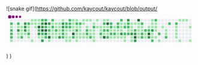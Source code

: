 
![snake gif](https://github.com/kaycout/kaycout/blob/output/<svg viewBox="-16 -32 880 192" width="880" height="192" xmlns="http://www.w3.org/2000/svg"><desc>Generated with https://github.com/Platane/snk</desc><style>:root{--cb:#1b1f230a;--cs:purple;--ce:#ebedf0;--c0:#ebedf0;--c1:#9be9a8;--c2:#40c463;--c3:#30a14e;--c4:#216e39}.c{shape-rendering:geometricPrecision;fill:var(--ce);stroke-width:1px;stroke:var(--cb);animation:none 77100ms linear infinite;width:12px;height:12px}@keyframes c0{73.92%{fill:var(--c2)}73.94%,100%{fill:var(--ce)}}.c.c0{fill:var(--c2);animation-name:c0}@keyframes c1{0.64%{fill:var(--c1)}0.66%,100%{fill:var(--ce)}}.c.c1{fill:var(--c1);animation-name:c1}@keyframes c2{73.66%{fill:var(--c2)}73.68%,100%{fill:var(--ce)}}.c.c2{fill:var(--c2);animation-name:c2}@keyframes c3{73.53%{fill:var(--c2)}73.55%,100%{fill:var(--ce)}}.c.c3{fill:var(--c2);animation-name:c3}@keyframes c4{73.4%{fill:var(--c2)}73.42%,100%{fill:var(--ce)}}.c.c4{fill:var(--c2);animation-name:c4}@keyframes c5{5.57%{fill:var(--c1)}5.59%,100%{fill:var(--ce)}}.c.c5{fill:var(--c1);animation-name:c5}@keyframes c6{74.18%{fill:var(--c2)}74.2%,100%{fill:var(--ce)}}.c.c6{fill:var(--c2);animation-name:c6}@keyframes c7{0.9%{fill:var(--c1)}0.92%,100%{fill:var(--ce)}}.c.c7{fill:var(--c1);animation-name:c7}@keyframes c8{81.96%{fill:var(--c3)}81.98%,100%{fill:var(--ce)}}.c.c8{fill:var(--c3);animation-name:c8}@keyframes c9{5.05%{fill:var(--c1)}5.07%,100%{fill:var(--ce)}}.c.c9{fill:var(--c1);animation-name:c9}@keyframes ca{5.18%{fill:var(--c1)}5.2%,100%{fill:var(--ce)}}.c.ca{fill:var(--c1);animation-name:ca}@keyframes cb{1.03%{fill:var(--c1)}1.05%,100%{fill:var(--ce)}}.c.cb{fill:var(--c1);animation-name:cb}@keyframes cc{1.16%{fill:var(--c1)}1.18%,100%{fill:var(--ce)}}.c.cc{fill:var(--c1);animation-name:cc}@keyframes cd{1.29%{fill:var(--c1)}1.31%,100%{fill:var(--ce)}}.c.cd{fill:var(--c1);animation-name:cd}@keyframes ce{73.01%{fill:var(--c2)}73.03%,100%{fill:var(--ce)}}.c.ce{fill:var(--c2);animation-name:ce}@keyframes cf{81.44%{fill:var(--c3)}81.46%,100%{fill:var(--ce)}}.c.cf{fill:var(--c3);animation-name:cf}@keyframes cg{81.31%{fill:var(--c3)}81.33%,100%{fill:var(--ce)}}.c.cg{fill:var(--c3);animation-name:cg}@keyframes ch{81.18%{fill:var(--c3)}81.2%,100%{fill:var(--ce)}}.c.ch{fill:var(--c3);animation-name:ch}@keyframes ci{1.42%{fill:var(--c1)}1.44%,100%{fill:var(--ce)}}.c.ci{fill:var(--c1);animation-name:ci}@keyframes cj{72.23%{fill:var(--c2)}72.25%,100%{fill:var(--ce)}}.c.cj{fill:var(--c2);animation-name:cj}@keyframes ck{3.88%{fill:var(--c1)}3.9%,100%{fill:var(--ce)}}.c.ck{fill:var(--c1);animation-name:ck}@keyframes cl{4.01%{fill:var(--c1)}4.03%,100%{fill:var(--ce)}}.c.cl{fill:var(--c1);animation-name:cl}@keyframes cm{72.62%{fill:var(--c2)}72.64%,100%{fill:var(--ce)}}.c.cm{fill:var(--c2);animation-name:cm}@keyframes cn{1.68%{fill:var(--c1)}1.7%,100%{fill:var(--ce)}}.c.cn{fill:var(--c1);animation-name:cn}@keyframes co{3.49%{fill:var(--c1)}3.51%,100%{fill:var(--ce)}}.c.co{fill:var(--c1);animation-name:co}@keyframes cp{3.62%{fill:var(--c1)}3.64%,100%{fill:var(--ce)}}.c.cp{fill:var(--c1);animation-name:cp}@keyframes cq{1.94%{fill:var(--c1)}1.96%,100%{fill:var(--ce)}}.c.cq{fill:var(--c1);animation-name:cq}@keyframes cr{3.36%{fill:var(--c1)}3.38%,100%{fill:var(--ce)}}.c.cr{fill:var(--c1);animation-name:cr}@keyframes cs{2.97%{fill:var(--c1)}2.99%,100%{fill:var(--ce)}}.c.cs{fill:var(--c1);animation-name:cs}@keyframes ct{2.84%{fill:var(--c1)}2.86%,100%{fill:var(--ce)}}.c.ct{fill:var(--c1);animation-name:ct}@keyframes cu{3.23%{fill:var(--c1)}3.25%,100%{fill:var(--ce)}}.c.cu{fill:var(--c1);animation-name:cu}@keyframes cv{3.1%{fill:var(--c1)}3.12%,100%{fill:var(--ce)}}.c.cv{fill:var(--c1);animation-name:cv}@keyframes cw{97.91%{fill:var(--c4)}97.93%,100%{fill:var(--ce)}}.c.cw{fill:var(--c4);animation-name:cw}@keyframes cx{75.48%{fill:var(--c2)}75.5%,100%{fill:var(--ce)}}.c.cx{fill:var(--c2);animation-name:cx}@keyframes cy{75.61%{fill:var(--c3)}75.63%,100%{fill:var(--ce)}}.c.cy{fill:var(--c3);animation-name:cy}@keyframes cz{2.32%{fill:var(--c1)}2.34%,100%{fill:var(--ce)}}.c.cz{fill:var(--c1);animation-name:cz}@keyframes c10{71.59%{fill:var(--c2)}71.61%,100%{fill:var(--ce)}}.c.c10{fill:var(--c2);animation-name:c10}@keyframes c11{77.42%{fill:var(--c3)}77.44%,100%{fill:var(--ce)}}.c.c11{fill:var(--c3);animation-name:c11}@keyframes c12{77.29%{fill:var(--c3)}77.31%,100%{fill:var(--ce)}}.c.c12{fill:var(--c3);animation-name:c12}@keyframes c13{97.66%{fill:var(--c4)}97.68%,100%{fill:var(--ce)}}.c.c13{fill:var(--c4);animation-name:c13}@keyframes c14{75.74%{fill:var(--c2)}75.76%,100%{fill:var(--ce)}}.c.c14{fill:var(--c2);animation-name:c14}@keyframes c15{50.96%{fill:var(--c1)}50.98%,100%{fill:var(--ce)}}.c.c15{fill:var(--c1);animation-name:c15}@keyframes c16{80.15%{fill:var(--c3)}80.17%,100%{fill:var(--ce)}}.c.c16{fill:var(--c3);animation-name:c16}@keyframes c17{71.46%{fill:var(--c2)}71.48%,100%{fill:var(--ce)}}.c.c17{fill:var(--c2);animation-name:c17}@keyframes c18{98.3%{fill:var(--c4)}98.32%,100%{fill:var(--ce)}}.c.c18{fill:var(--c4);animation-name:c18}@keyframes c19{77.16%{fill:var(--c2)}77.18%,100%{fill:var(--ce)}}.c.c19{fill:var(--c2);animation-name:c19}@keyframes c1a{97.53%{fill:var(--c4)}97.55%,100%{fill:var(--ce)}}.c.c1a{fill:var(--c4);animation-name:c1a}@keyframes c1b{79.76%{fill:var(--c3)}79.78%,100%{fill:var(--ce)}}.c.c1b{fill:var(--c3);animation-name:c1b}@keyframes c1c{51.09%{fill:var(--c2)}51.11%,100%{fill:var(--ce)}}.c.c1c{fill:var(--c2);animation-name:c1c}@keyframes c1d{77.94%{fill:var(--c3)}77.96%,100%{fill:var(--ce)}}.c.c1d{fill:var(--c3);animation-name:c1d}@keyframes c1e{49.28%{fill:var(--c1)}49.3%,100%{fill:var(--ce)}}.c.c1e{fill:var(--c1);animation-name:c1e}@keyframes c1f{37.73%{fill:var(--c2)}37.75%,100%{fill:var(--ce)}}.c.c1f{fill:var(--c2);animation-name:c1f}@keyframes c1g{37.6%{fill:var(--c1)}37.62%,100%{fill:var(--ce)}}.c.c1g{fill:var(--c1);animation-name:c1g}@keyframes c1h{97.14%{fill:var(--c4)}97.16%,100%{fill:var(--ce)}}.c.c1h{fill:var(--c4);animation-name:c1h}@keyframes c1i{7.25%{fill:var(--c1)}7.27%,100%{fill:var(--ce)}}.c.c1i{fill:var(--c1);animation-name:c1i}@keyframes c1j{47.85%{fill:var(--c2)}47.87%,100%{fill:var(--ce)}}.c.c1j{fill:var(--c2);animation-name:c1j}@keyframes c1k{47.72%{fill:var(--c1)}47.74%,100%{fill:var(--ce)}}.c.c1k{fill:var(--c1);animation-name:c1k}@keyframes c1l{49.41%{fill:var(--c2)}49.43%,100%{fill:var(--ce)}}.c.c1l{fill:var(--c2);animation-name:c1l}@keyframes c1m{37.86%{fill:var(--c1)}37.88%,100%{fill:var(--ce)}}.c.c1m{fill:var(--c1);animation-name:c1m}@keyframes c1n{37.47%{fill:var(--c1)}37.49%,100%{fill:var(--ce)}}.c.c1n{fill:var(--c1);animation-name:c1n}@keyframes c1o{7.51%{fill:var(--c1)}7.53%,100%{fill:var(--ce)}}.c.c1o{fill:var(--c1);animation-name:c1o}@keyframes c1p{8.42%{fill:var(--c1)}8.44%,100%{fill:var(--ce)}}.c.c1p{fill:var(--c1);animation-name:c1p}@keyframes c1q{8.55%{fill:var(--c1)}8.57%,100%{fill:var(--ce)}}.c.c1q{fill:var(--c1);animation-name:c1q}@keyframes c1r{70.68%{fill:var(--c2)}70.7%,100%{fill:var(--ce)}}.c.c1r{fill:var(--c2);animation-name:c1r}@keyframes c1s{7.77%{fill:var(--c1)}7.79%,100%{fill:var(--ce)}}.c.c1s{fill:var(--c1);animation-name:c1s}@keyframes c1t{7.64%{fill:var(--c1)}7.66%,100%{fill:var(--ce)}}.c.c1t{fill:var(--c1);animation-name:c1t}@keyframes c1u{8.29%{fill:var(--c1)}8.31%,100%{fill:var(--ce)}}.c.c1u{fill:var(--c1);animation-name:c1u}@keyframes c1v{8.16%{fill:var(--c1)}8.18%,100%{fill:var(--ce)}}.c.c1v{fill:var(--c1);animation-name:c1v}@keyframes c1w{8.03%{fill:var(--c1)}8.05%,100%{fill:var(--ce)}}.c.c1w{fill:var(--c1);animation-name:c1w}@keyframes c1x{7.9%{fill:var(--c1)}7.92%,100%{fill:var(--ce)}}.c.c1x{fill:var(--c1);animation-name:c1x}@keyframes c1y{79.11%{fill:var(--c3)}79.13%,100%{fill:var(--ce)}}.c.c1y{fill:var(--c3);animation-name:c1y}@keyframes c1z{9.07%{fill:var(--c1)}9.09%,100%{fill:var(--ce)}}.c.c1z{fill:var(--c1);animation-name:c1z}@keyframes c20{78.46%{fill:var(--c3)}78.48%,100%{fill:var(--ce)}}.c.c20{fill:var(--c3);animation-name:c20}@keyframes c21{78.59%{fill:var(--c3)}78.61%,100%{fill:var(--ce)}}.c.c21{fill:var(--c3);animation-name:c21}@keyframes c22{68.08%{fill:var(--c2)}68.1%,100%{fill:var(--ce)}}.c.c22{fill:var(--c2);animation-name:c22}@keyframes c23{67.95%{fill:var(--c2)}67.97%,100%{fill:var(--ce)}}.c.c23{fill:var(--c2);animation-name:c23}@keyframes c24{67.82%{fill:var(--c2)}67.84%,100%{fill:var(--ce)}}.c.c24{fill:var(--c2);animation-name:c24}@keyframes c25{68.99%{fill:var(--c2)}69.01%,100%{fill:var(--ce)}}.c.c25{fill:var(--c2);animation-name:c25}@keyframes c26{68.34%{fill:var(--c2)}68.36%,100%{fill:var(--ce)}}.c.c26{fill:var(--c2);animation-name:c26}@keyframes c27{36.05%{fill:var(--c1)}36.07%,100%{fill:var(--ce)}}.c.c27{fill:var(--c1);animation-name:c27}@keyframes c28{35.92%{fill:var(--c1)}35.94%,100%{fill:var(--ce)}}.c.c28{fill:var(--c1);animation-name:c28}@keyframes c29{35.79%{fill:var(--c1)}35.81%,100%{fill:var(--ce)}}.c.c29{fill:var(--c1);animation-name:c29}@keyframes c2a{35.66%{fill:var(--c1)}35.68%,100%{fill:var(--ce)}}.c.c2a{fill:var(--c1);animation-name:c2a}@keyframes c2b{68.73%{fill:var(--c2)}68.75%,100%{fill:var(--ce)}}.c.c2b{fill:var(--c2);animation-name:c2b}@keyframes c2c{68.6%{fill:var(--c2)}68.62%,100%{fill:var(--ce)}}.c.c2c{fill:var(--c2);animation-name:c2c}@keyframes c2d{68.47%{fill:var(--c2)}68.49%,100%{fill:var(--ce)}}.c.c2d{fill:var(--c2);animation-name:c2d}@keyframes c2e{34.1%{fill:var(--c1)}34.12%,100%{fill:var(--ce)}}.c.c2e{fill:var(--c1);animation-name:c2e}@keyframes c2f{33.84%{fill:var(--c1)}33.86%,100%{fill:var(--ce)}}.c.c2f{fill:var(--c1);animation-name:c2f}@keyframes c2g{33.71%{fill:var(--c1)}33.73%,100%{fill:var(--ce)}}.c.c2g{fill:var(--c1);animation-name:c2g}@keyframes c2h{9.72%{fill:var(--c1)}9.74%,100%{fill:var(--ce)}}.c.c2h{fill:var(--c1);animation-name:c2h}@keyframes c2i{30.08%{fill:var(--c1)}30.1%,100%{fill:var(--ce)}}.c.c2i{fill:var(--c1);animation-name:c2i}@keyframes c2j{29.95%{fill:var(--c1)}29.97%,100%{fill:var(--ce)}}.c.c2j{fill:var(--c1);animation-name:c2j}@keyframes c2k{34.23%{fill:var(--c1)}34.25%,100%{fill:var(--ce)}}.c.c2k{fill:var(--c1);animation-name:c2k}@keyframes c2l{96.1%{fill:var(--c4)}96.12%,100%{fill:var(--ce)}}.c.c2l{fill:var(--c4);animation-name:c2l}@keyframes c2m{67.43%{fill:var(--c2)}67.45%,100%{fill:var(--ce)}}.c.c2m{fill:var(--c2);animation-name:c2m}@keyframes c2n{9.85%{fill:var(--c1)}9.87%,100%{fill:var(--ce)}}.c.c2n{fill:var(--c1);animation-name:c2n}@keyframes c2o{69.38%{fill:var(--c2)}69.4%,100%{fill:var(--ce)}}.c.c2o{fill:var(--c2);animation-name:c2o}@keyframes c2p{29.82%{fill:var(--c1)}29.84%,100%{fill:var(--ce)}}.c.c2p{fill:var(--c1);animation-name:c2p}@keyframes c2q{69.9%{fill:var(--c2)}69.92%,100%{fill:var(--ce)}}.c.c2q{fill:var(--c2);animation-name:c2q}@keyframes c2r{32.93%{fill:var(--c1)}32.95%,100%{fill:var(--ce)}}.c.c2r{fill:var(--c1);animation-name:c2r}@keyframes c2s{33.06%{fill:var(--c1)}33.08%,100%{fill:var(--ce)}}.c.c2s{fill:var(--c1);animation-name:c2s}@keyframes c2t{33.45%{fill:var(--c1)}33.47%,100%{fill:var(--ce)}}.c.c2t{fill:var(--c1);animation-name:c2t}@keyframes c2u{69.51%{fill:var(--c2)}69.53%,100%{fill:var(--ce)}}.c.c2u{fill:var(--c2);animation-name:c2u}@keyframes c2v{29.69%{fill:var(--c1)}29.71%,100%{fill:var(--ce)}}.c.c2v{fill:var(--c1);animation-name:c2v}@keyframes c2w{32.67%{fill:var(--c1)}32.69%,100%{fill:var(--ce)}}.c.c2w{fill:var(--c1);animation-name:c2w}@keyframes c2x{32.8%{fill:var(--c1)}32.82%,100%{fill:var(--ce)}}.c.c2x{fill:var(--c1);animation-name:c2x}@keyframes c2y{33.19%{fill:var(--c1)}33.21%,100%{fill:var(--ce)}}.c.c2y{fill:var(--c1);animation-name:c2y}@keyframes c2z{10.11%{fill:var(--c1)}10.13%,100%{fill:var(--ce)}}.c.c2z{fill:var(--c1);animation-name:c2z}@keyframes c30{29.43%{fill:var(--c1)}29.45%,100%{fill:var(--ce)}}.c.c30{fill:var(--c1);animation-name:c30}@keyframes c31{28.78%{fill:var(--c1)}28.8%,100%{fill:var(--ce)}}.c.c31{fill:var(--c1);animation-name:c31}@keyframes c32{28.65%{fill:var(--c1)}28.67%,100%{fill:var(--ce)}}.c.c32{fill:var(--c1);animation-name:c32}@keyframes c33{10.24%{fill:var(--c1)}10.26%,100%{fill:var(--ce)}}.c.c33{fill:var(--c1);animation-name:c33}@keyframes c34{29.17%{fill:var(--c1)}29.19%,100%{fill:var(--ce)}}.c.c34{fill:var(--c1);animation-name:c34}@keyframes c35{66.4%{fill:var(--c2)}66.42%,100%{fill:var(--ce)}}.c.c35{fill:var(--c2);animation-name:c35}@keyframes c36{66.53%{fill:var(--c2)}66.55%,100%{fill:var(--ce)}}.c.c36{fill:var(--c2);animation-name:c36}@keyframes c37{28.52%{fill:var(--c1)}28.54%,100%{fill:var(--ce)}}.c.c37{fill:var(--c1);animation-name:c37}@keyframes c38{10.37%{fill:var(--c1)}10.39%,100%{fill:var(--ce)}}.c.c38{fill:var(--c1);animation-name:c38}@keyframes c39{27.62%{fill:var(--c1)}27.64%,100%{fill:var(--ce)}}.c.c39{fill:var(--c1);animation-name:c39}@keyframes c3a{27.75%{fill:var(--c1)}27.77%,100%{fill:var(--ce)}}.c.c3a{fill:var(--c1);animation-name:c3a}@keyframes c3b{66.79%{fill:var(--c2)}66.81%,100%{fill:var(--ce)}}.c.c3b{fill:var(--c2);animation-name:c3b}@keyframes c3c{31.12%{fill:var(--c1)}31.14%,100%{fill:var(--ce)}}.c.c3c{fill:var(--c1);animation-name:c3c}@keyframes c3d{66.01%{fill:var(--c2)}66.03%,100%{fill:var(--ce)}}.c.c3d{fill:var(--c2);animation-name:c3d}@keyframes c3e{27.49%{fill:var(--c1)}27.51%,100%{fill:var(--ce)}}.c.c3e{fill:var(--c1);animation-name:c3e}@keyframes c3f{27.36%{fill:var(--c1)}27.38%,100%{fill:var(--ce)}}.c.c3f{fill:var(--c1);animation-name:c3f}@keyframes c3g{27.23%{fill:var(--c1)}27.25%,100%{fill:var(--ce)}}.c.c3g{fill:var(--c1);animation-name:c3g}@keyframes c3h{28.14%{fill:var(--c1)}28.16%,100%{fill:var(--ce)}}.c.c3h{fill:var(--c1);animation-name:c3h}@keyframes c3i{10.63%{fill:var(--c1)}10.65%,100%{fill:var(--ce)}}.c.c3i{fill:var(--c1);animation-name:c3i}@keyframes c3j{31.38%{fill:var(--c1)}31.4%,100%{fill:var(--ce)}}.c.c3j{fill:var(--c1);animation-name:c3j}@keyframes c3k{31.51%{fill:var(--c1)}31.53%,100%{fill:var(--ce)}}.c.c3k{fill:var(--c1);animation-name:c3k}@keyframes c3l{31.64%{fill:var(--c1)}31.66%,100%{fill:var(--ce)}}.c.c3l{fill:var(--c1);animation-name:c3l}@keyframes c3m{54.08%{fill:var(--c2)}54.1%,100%{fill:var(--ce)}}.c.c3m{fill:var(--c2);animation-name:c3m}@keyframes c3n{26.97%{fill:var(--c1)}26.99%,100%{fill:var(--ce)}}.c.c3n{fill:var(--c1);animation-name:c3n}@keyframes c3o{10.88%{fill:var(--c1)}10.9%,100%{fill:var(--ce)}}.c.c3o{fill:var(--c1);animation-name:c3o}@keyframes c3p{65.49%{fill:var(--c2)}65.51%,100%{fill:var(--ce)}}.c.c3p{fill:var(--c2);animation-name:c3p}@keyframes c3q{40.72%{fill:var(--c1)}40.74%,100%{fill:var(--ce)}}.c.c3q{fill:var(--c1);animation-name:c3q}@keyframes c3r{53.82%{fill:var(--c2)}53.84%,100%{fill:var(--ce)}}.c.c3r{fill:var(--c2);animation-name:c3r}@keyframes c3s{53.95%{fill:var(--c1)}53.97%,100%{fill:var(--ce)}}.c.c3s{fill:var(--c1);animation-name:c3s}@keyframes c3t{93.76%{fill:var(--c4)}93.78%,100%{fill:var(--ce)}}.c.c3t{fill:var(--c4);animation-name:c3t}@keyframes c3u{11.01%{fill:var(--c1)}11.03%,100%{fill:var(--ce)}}.c.c3u{fill:var(--c1);animation-name:c3u}@keyframes c3v{94.41%{fill:var(--c4)}94.43%,100%{fill:var(--ce)}}.c.c3v{fill:var(--c4);animation-name:c3v}@keyframes c3w{40.85%{fill:var(--c1)}40.87%,100%{fill:var(--ce)}}.c.c3w{fill:var(--c1);animation-name:c3w}@keyframes c3x{64.06%{fill:var(--c2)}64.08%,100%{fill:var(--ce)}}.c.c3x{fill:var(--c2);animation-name:c3x}@keyframes c3y{54.59%{fill:var(--c1)}54.61%,100%{fill:var(--ce)}}.c.c3y{fill:var(--c1);animation-name:c3y}@keyframes c3z{64.32%{fill:var(--c2)}64.34%,100%{fill:var(--ce)}}.c.c3z{fill:var(--c2);animation-name:c3z}@keyframes c40{64.97%{fill:var(--c2)}64.99%,100%{fill:var(--ce)}}.c.c40{fill:var(--c2);animation-name:c40}@keyframes c41{40.98%{fill:var(--c2)}41%,100%{fill:var(--ce)}}.c.c41{fill:var(--c2);animation-name:c41}@keyframes c42{41.11%{fill:var(--c1)}41.13%,100%{fill:var(--ce)}}.c.c42{fill:var(--c1);animation-name:c42}@keyframes c43{54.72%{fill:var(--c2)}54.74%,100%{fill:var(--ce)}}.c.c43{fill:var(--c2);animation-name:c43}@keyframes c44{26.32%{fill:var(--c1)}26.34%,100%{fill:var(--ce)}}.c.c44{fill:var(--c1);animation-name:c44}@keyframes c45{11.53%{fill:var(--c1)}11.55%,100%{fill:var(--ce)}}.c.c45{fill:var(--c1);animation-name:c45}@keyframes c46{11.66%{fill:var(--c1)}11.68%,100%{fill:var(--ce)}}.c.c46{fill:var(--c1);animation-name:c46}@keyframes c47{54.85%{fill:var(--c2)}54.87%,100%{fill:var(--ce)}}.c.c47{fill:var(--c2);animation-name:c47}@keyframes c48{26.19%{fill:var(--c1)}26.21%,100%{fill:var(--ce)}}.c.c48{fill:var(--c1);animation-name:c48}@keyframes c49{55.37%{fill:var(--c2)}55.39%,100%{fill:var(--ce)}}.c.c49{fill:var(--c2);animation-name:c49}@keyframes c4a{55.24%{fill:var(--c2)}55.26%,100%{fill:var(--ce)}}.c.c4a{fill:var(--c2);animation-name:c4a}@keyframes c4b{11.79%{fill:var(--c1)}11.81%,100%{fill:var(--ce)}}.c.c4b{fill:var(--c1);animation-name:c4b}@keyframes c4c{15.04%{fill:var(--c1)}15.06%,100%{fill:var(--ce)}}.c.c4c{fill:var(--c1);animation-name:c4c}@keyframes c4d{14.91%{fill:var(--c1)}14.93%,100%{fill:var(--ce)}}.c.c4d{fill:var(--c1);animation-name:c4d}@keyframes c4e{55.63%{fill:var(--c2)}55.65%,100%{fill:var(--ce)}}.c.c4e{fill:var(--c2);animation-name:c4e}@keyframes c4f{15.55%{fill:var(--c1)}15.57%,100%{fill:var(--ce)}}.c.c4f{fill:var(--c1);animation-name:c4f}@keyframes c4g{15.42%{fill:var(--c1)}15.44%,100%{fill:var(--ce)}}.c.c4g{fill:var(--c1);animation-name:c4g}@keyframes c4h{11.92%{fill:var(--c1)}11.94%,100%{fill:var(--ce)}}.c.c4h{fill:var(--c1);animation-name:c4h}@keyframes c4i{86.24%{fill:var(--c3)}86.26%,100%{fill:var(--ce)}}.c.c4i{fill:var(--c3);animation-name:c4i}@keyframes c4j{14.78%{fill:var(--c1)}14.8%,100%{fill:var(--ce)}}.c.c4j{fill:var(--c1);animation-name:c4j}@keyframes c4k{15.68%{fill:var(--c1)}15.7%,100%{fill:var(--ce)}}.c.c4k{fill:var(--c1);animation-name:c4k}@keyframes c4l{56.28%{fill:var(--c2)}56.3%,100%{fill:var(--ce)}}.c.c4l{fill:var(--c2);animation-name:c4l}@keyframes c4m{56.54%{fill:var(--c2)}56.56%,100%{fill:var(--ce)}}.c.c4m{fill:var(--c2);animation-name:c4m}@keyframes c4n{14.65%{fill:var(--c1)}14.67%,100%{fill:var(--ce)}}.c.c4n{fill:var(--c1);animation-name:c4n}@keyframes c4o{25.67%{fill:var(--c1)}25.69%,100%{fill:var(--ce)}}.c.c4o{fill:var(--c1);animation-name:c4o}@keyframes c4p{89.87%{fill:var(--c3)}89.89%,100%{fill:var(--ce)}}.c.c4p{fill:var(--c3);animation-name:c4p}@keyframes c4q{56.02%{fill:var(--c2)}56.04%,100%{fill:var(--ce)}}.c.c4q{fill:var(--c2);animation-name:c4q}@keyframes c4r{56.15%{fill:var(--c2)}56.17%,100%{fill:var(--ce)}}.c.c4r{fill:var(--c2);animation-name:c4r}@keyframes c4s{12.18%{fill:var(--c1)}12.2%,100%{fill:var(--ce)}}.c.c4s{fill:var(--c1);animation-name:c4s}@keyframes c4t{56.67%{fill:var(--c2)}56.69%,100%{fill:var(--ce)}}.c.c4t{fill:var(--c2);animation-name:c4t}@keyframes c4u{12.57%{fill:var(--c1)}12.59%,100%{fill:var(--ce)}}.c.c4u{fill:var(--c1);animation-name:c4u}@keyframes c4v{12.44%{fill:var(--c1)}12.46%,100%{fill:var(--ce)}}.c.c4v{fill:var(--c1);animation-name:c4v}@keyframes c4w{12.31%{fill:var(--c1)}12.33%,100%{fill:var(--ce)}}.c.c4w{fill:var(--c1);animation-name:c4w}@keyframes c4x{86.63%{fill:var(--c3)}86.65%,100%{fill:var(--ce)}}.c.c4x{fill:var(--c3);animation-name:c4x}@keyframes c4y{14.39%{fill:var(--c1)}14.41%,100%{fill:var(--ce)}}.c.c4y{fill:var(--c1);animation-name:c4y}@keyframes c4z{14.26%{fill:var(--c1)}14.28%,100%{fill:var(--ce)}}.c.c4z{fill:var(--c1);animation-name:c4z}@keyframes c50{12.7%{fill:var(--c1)}12.72%,100%{fill:var(--ce)}}.c.c50{fill:var(--c1);animation-name:c50}@keyframes c51{57.06%{fill:var(--c2)}57.08%,100%{fill:var(--ce)}}.c.c51{fill:var(--c2);animation-name:c51}@keyframes c52{86.76%{fill:var(--c3)}86.78%,100%{fill:var(--ce)}}.c.c52{fill:var(--c3);animation-name:c52}@keyframes c53{91.3%{fill:var(--c4)}91.32%,100%{fill:var(--ce)}}.c.c53{fill:var(--c4);animation-name:c53}@keyframes c54{87.28%{fill:var(--c3)}87.3%,100%{fill:var(--ce)}}.c.c54{fill:var(--c3);animation-name:c54}@keyframes c55{90.52%{fill:var(--c4)}90.54%,100%{fill:var(--ce)}}.c.c55{fill:var(--c4);animation-name:c55}@keyframes c56{12.83%{fill:var(--c1)}12.85%,100%{fill:var(--ce)}}.c.c56{fill:var(--c1);animation-name:c56}@keyframes c57{12.96%{fill:var(--c1)}12.98%,100%{fill:var(--ce)}}.c.c57{fill:var(--c1);animation-name:c57}@keyframes c58{13.35%{fill:var(--c1)}13.37%,100%{fill:var(--ce)}}.c.c58{fill:var(--c1);animation-name:c58}@keyframes c59{13.48%{fill:var(--c1)}13.5%,100%{fill:var(--ce)}}.c.c59{fill:var(--c1);animation-name:c59}@keyframes c5a{13.61%{fill:var(--c1)}13.63%,100%{fill:var(--ce)}}.c.c5a{fill:var(--c1);animation-name:c5a}@keyframes c5b{58.62%{fill:var(--c2)}58.64%,100%{fill:var(--ce)}}.c.c5b{fill:var(--c2);animation-name:c5b}@keyframes c5c{13.09%{fill:var(--c1)}13.11%,100%{fill:var(--ce)}}.c.c5c{fill:var(--c1);animation-name:c5c}@keyframes c5d{13.22%{fill:var(--c1)}13.24%,100%{fill:var(--ce)}}.c.c5d{fill:var(--c1);animation-name:c5d}@keyframes c5e{57.45%{fill:var(--c2)}57.47%,100%{fill:var(--ce)}}.c.c5e{fill:var(--c2);animation-name:c5e}@keyframes c5f{57.58%{fill:var(--c2)}57.6%,100%{fill:var(--ce)}}.c.c5f{fill:var(--c2);animation-name:c5f}@keyframes c5g{43.44%{fill:var(--c2)}43.46%,100%{fill:var(--ce)}}.c.c5g{fill:var(--c2);animation-name:c5g}@keyframes c5h{43.31%{fill:var(--c1)}43.33%,100%{fill:var(--ce)}}.c.c5h{fill:var(--c1);animation-name:c5h}@keyframes c5i{43.18%{fill:var(--c1)}43.2%,100%{fill:var(--ce)}}.c.c5i{fill:var(--c1);animation-name:c5i}@keyframes c5j{17.76%{fill:var(--c1)}17.78%,100%{fill:var(--ce)}}.c.c5j{fill:var(--c1);animation-name:c5j}@keyframes c5k{58.1%{fill:var(--c2)}58.12%,100%{fill:var(--ce)}}.c.c5k{fill:var(--c2);animation-name:c5k}@keyframes c5l{91.95%{fill:var(--c4)}91.97%,100%{fill:var(--ce)}}.c.c5l{fill:var(--c4);animation-name:c5l}@keyframes c5m{88.19%{fill:var(--c3)}88.21%,100%{fill:var(--ce)}}.c.c5m{fill:var(--c3);animation-name:c5m}@keyframes c5n{17.11%{fill:var(--c1)}17.13%,100%{fill:var(--ce)}}.c.c5n{fill:var(--c1);animation-name:c5n}@keyframes c5o{17.24%{fill:var(--c1)}17.26%,100%{fill:var(--ce)}}.c.c5o{fill:var(--c1);animation-name:c5o}@keyframes c5p{17.63%{fill:var(--c1)}17.65%,100%{fill:var(--ce)}}.c.c5p{fill:var(--c1);animation-name:c5p}@keyframes c5q{88.58%{fill:var(--c3)}88.6%,100%{fill:var(--ce)}}.c.c5q{fill:var(--c3);animation-name:c5q}@keyframes c5r{18.67%{fill:var(--c1)}18.69%,100%{fill:var(--ce)}}.c.c5r{fill:var(--c1);animation-name:c5r}@keyframes c5s{18.8%{fill:var(--c1)}18.82%,100%{fill:var(--ce)}}.c.c5s{fill:var(--c1);animation-name:c5s}@keyframes c5t{61.99%{fill:var(--c2)}62.01%,100%{fill:var(--ce)}}.c.c5t{fill:var(--c2);animation-name:c5t}@keyframes c5u{59.26%{fill:var(--c2)}59.28%,100%{fill:var(--ce)}}.c.c5u{fill:var(--c2);animation-name:c5u}@keyframes c5v{17.37%{fill:var(--c1)}17.39%,100%{fill:var(--ce)}}.c.c5v{fill:var(--c1);animation-name:c5v}@keyframes c5w{17.5%{fill:var(--c1)}17.52%,100%{fill:var(--ce)}}.c.c5w{fill:var(--c1);animation-name:c5w}@keyframes c5x{18.41%{fill:var(--c1)}18.43%,100%{fill:var(--ce)}}.c.c5x{fill:var(--c1);animation-name:c5x}@keyframes c5y{18.93%{fill:var(--c1)}18.95%,100%{fill:var(--ce)}}.c.c5y{fill:var(--c1);animation-name:c5y}@keyframes c5z{61.47%{fill:var(--c2)}61.49%,100%{fill:var(--ce)}}.c.c5z{fill:var(--c2);animation-name:c5z}@keyframes c60{19.19%{fill:var(--c1)}19.21%,100%{fill:var(--ce)}}.c.c60{fill:var(--c1);animation-name:c60}@keyframes c61{20.09%{fill:var(--c1)}20.11%,100%{fill:var(--ce)}}.c.c61{fill:var(--c1);animation-name:c61}@keyframes c62{19.83%{fill:var(--c1)}19.85%,100%{fill:var(--ce)}}.c.c62{fill:var(--c1);animation-name:c62}@keyframes c63{19.7%{fill:var(--c1)}19.72%,100%{fill:var(--ce)}}.c.c63{fill:var(--c1);animation-name:c63}@keyframes c64{61.08%{fill:var(--c2)}61.1%,100%{fill:var(--ce)}}.c.c64{fill:var(--c2);animation-name:c64}@keyframes c65{59.91%{fill:var(--c2)}59.93%,100%{fill:var(--ce)}}.c.c65{fill:var(--c2);animation-name:c65}@keyframes c66{60.17%{fill:var(--c2)}60.19%,100%{fill:var(--ce)}}.c.c66{fill:var(--c2);animation-name:c66}@keyframes c67{20.87%{fill:var(--c1)}20.89%,100%{fill:var(--ce)}}.c.c67{fill:var(--c1);animation-name:c67}@keyframes c68{20.74%{fill:var(--c1)}20.76%,100%{fill:var(--ce)}}.c.c68{fill:var(--c1);animation-name:c68}@keyframes c69{23.21%{fill:var(--c1)}23.23%,100%{fill:var(--ce)}}.c.c69{fill:var(--c1);animation-name:c69}@keyframes c6a{23.08%{fill:var(--c1)}23.1%,100%{fill:var(--ce)}}.c.c6a{fill:var(--c1);animation-name:c6a}@keyframes c6b{21.26%{fill:var(--c1)}21.28%,100%{fill:var(--ce)}}.c.c6b{fill:var(--c1);animation-name:c6b}@keyframes c6c{22.82%{fill:var(--c1)}22.84%,100%{fill:var(--ce)}}.c.c6c{fill:var(--c1);animation-name:c6c}@keyframes c6d{21.39%{fill:var(--c1)}21.41%,100%{fill:var(--ce)}}.c.c6d{fill:var(--c1);animation-name:c6d}@keyframes c6e{21.52%{fill:var(--c1)}21.54%,100%{fill:var(--ce)}}.c.c6e{fill:var(--c1);animation-name:c6e}@keyframes c6f{21.91%{fill:var(--c1)}21.93%,100%{fill:var(--ce)}}.c.c6f{fill:var(--c1);animation-name:c6f}@keyframes c6g{22.43%{fill:var(--c1)}22.45%,100%{fill:var(--ce)}}.c.c6g{fill:var(--c1);animation-name:c6g}.u{transform-origin:0 0;transform:scale(0,1);animation:none linear 77100ms infinite}@keyframes u0{0.64%{transform:scale(0.000,1)}0.66%,0.9%{transform:scale(0.008,1)}0.92%,1.03%{transform:scale(0.016,1)}1.05%,1.16%{transform:scale(0.023,1)}1.18%,1.29%{transform:scale(0.031,1)}1.31%,1.42%{transform:scale(0.039,1)}1.44%,1.68%{transform:scale(0.047,1)}1.7%,1.94%{transform:scale(0.055,1)}1.96%,2.32%{transform:scale(0.063,1)}2.34%,2.84%{transform:scale(0.070,1)}2.86%,2.97%{transform:scale(0.078,1)}2.99%,3.1%{transform:scale(0.086,1)}3.12%,3.23%{transform:scale(0.094,1)}3.25%,3.36%{transform:scale(0.102,1)}3.38%,3.49%{transform:scale(0.109,1)}3.51%,3.62%{transform:scale(0.117,1)}3.64%,3.88%{transform:scale(0.125,1)}3.9%,4.01%{transform:scale(0.133,1)}4.03%,5.05%{transform:scale(0.141,1)}5.07%,5.18%{transform:scale(0.148,1)}5.2%,5.57%{transform:scale(0.156,1)}5.59%,7.25%{transform:scale(0.164,1)}7.27%,7.51%{transform:scale(0.172,1)}7.53%,7.64%{transform:scale(0.180,1)}7.66%,7.77%{transform:scale(0.188,1)}7.79%,7.9%{transform:scale(0.195,1)}7.92%,8.03%{transform:scale(0.203,1)}8.05%,8.16%{transform:scale(0.211,1)}8.18%,8.29%{transform:scale(0.219,1)}8.31%,8.42%{transform:scale(0.227,1)}8.44%,8.55%{transform:scale(0.234,1)}8.57%,9.07%{transform:scale(0.242,1)}9.09%,9.72%{transform:scale(0.250,1)}9.74%,9.85%{transform:scale(0.258,1)}9.87%,10.11%{transform:scale(0.266,1)}10.13%,10.24%{transform:scale(0.273,1)}10.26%,10.37%{transform:scale(0.281,1)}10.39%,10.63%{transform:scale(0.289,1)}10.65%,10.88%{transform:scale(0.297,1)}10.9%,11.01%{transform:scale(0.305,1)}11.03%,11.53%{transform:scale(0.313,1)}11.55%,11.66%{transform:scale(0.320,1)}11.68%,11.79%{transform:scale(0.328,1)}11.81%,11.92%{transform:scale(0.336,1)}11.94%,12.18%{transform:scale(0.344,1)}12.2%,12.31%{transform:scale(0.352,1)}12.33%,12.44%{transform:scale(0.359,1)}12.46%,12.57%{transform:scale(0.367,1)}12.59%,12.7%{transform:scale(0.375,1)}12.72%,12.83%{transform:scale(0.383,1)}12.85%,12.96%{transform:scale(0.391,1)}12.98%,13.09%{transform:scale(0.398,1)}13.11%,13.22%{transform:scale(0.406,1)}13.24%,13.35%{transform:scale(0.414,1)}13.37%,13.48%{transform:scale(0.422,1)}13.5%,13.61%{transform:scale(0.430,1)}13.63%,14.26%{transform:scale(0.438,1)}14.28%,14.39%{transform:scale(0.445,1)}14.41%,14.65%{transform:scale(0.453,1)}14.67%,14.78%{transform:scale(0.461,1)}14.8%,14.91%{transform:scale(0.469,1)}14.93%,15.04%{transform:scale(0.477,1)}15.06%,15.42%{transform:scale(0.484,1)}15.44%,15.55%{transform:scale(0.492,1)}15.57%,15.68%{transform:scale(0.500,1)}15.7%,17.11%{transform:scale(0.508,1)}17.13%,17.24%{transform:scale(0.516,1)}17.26%,17.37%{transform:scale(0.523,1)}17.39%,17.5%{transform:scale(0.531,1)}17.52%,17.63%{transform:scale(0.539,1)}17.65%,17.76%{transform:scale(0.547,1)}17.78%,18.41%{transform:scale(0.555,1)}18.43%,18.67%{transform:scale(0.563,1)}18.69%,18.8%{transform:scale(0.570,1)}18.82%,18.93%{transform:scale(0.578,1)}18.95%,19.19%{transform:scale(0.586,1)}19.21%,19.7%{transform:scale(0.594,1)}19.72%,19.83%{transform:scale(0.602,1)}19.85%,20.09%{transform:scale(0.609,1)}20.11%,20.74%{transform:scale(0.617,1)}20.76%,20.87%{transform:scale(0.625,1)}20.89%,21.26%{transform:scale(0.633,1)}21.28%,21.39%{transform:scale(0.641,1)}21.41%,21.52%{transform:scale(0.648,1)}21.54%,21.91%{transform:scale(0.656,1)}21.93%,22.43%{transform:scale(0.664,1)}22.45%,22.82%{transform:scale(0.672,1)}22.84%,23.08%{transform:scale(0.680,1)}23.1%,23.21%{transform:scale(0.688,1)}23.23%,25.67%{transform:scale(0.695,1)}25.69%,26.19%{transform:scale(0.703,1)}26.21%,26.32%{transform:scale(0.711,1)}26.34%,26.97%{transform:scale(0.719,1)}26.99%,27.23%{transform:scale(0.727,1)}27.25%,27.36%{transform:scale(0.734,1)}27.38%,27.49%{transform:scale(0.742,1)}27.51%,27.62%{transform:scale(0.750,1)}27.64%,27.75%{transform:scale(0.758,1)}27.77%,28.14%{transform:scale(0.766,1)}28.16%,28.52%{transform:scale(0.773,1)}28.54%,28.65%{transform:scale(0.781,1)}28.67%,28.78%{transform:scale(0.789,1)}28.8%,29.17%{transform:scale(0.797,1)}29.19%,29.43%{transform:scale(0.805,1)}29.45%,29.69%{transform:scale(0.813,1)}29.71%,29.82%{transform:scale(0.820,1)}29.84%,29.95%{transform:scale(0.828,1)}29.97%,30.08%{transform:scale(0.836,1)}30.1%,31.12%{transform:scale(0.844,1)}31.14%,31.38%{transform:scale(0.852,1)}31.4%,31.51%{transform:scale(0.859,1)}31.53%,31.64%{transform:scale(0.867,1)}31.66%,32.67%{transform:scale(0.875,1)}32.69%,32.8%{transform:scale(0.883,1)}32.82%,32.93%{transform:scale(0.891,1)}32.95%,33.06%{transform:scale(0.898,1)}33.08%,33.19%{transform:scale(0.906,1)}33.21%,33.45%{transform:scale(0.914,1)}33.47%,33.71%{transform:scale(0.922,1)}33.73%,33.84%{transform:scale(0.930,1)}33.86%,34.1%{transform:scale(0.938,1)}34.12%,34.23%{transform:scale(0.945,1)}34.25%,35.66%{transform:scale(0.953,1)}35.68%,35.79%{transform:scale(0.961,1)}35.81%,35.92%{transform:scale(0.969,1)}35.94%,36.05%{transform:scale(0.977,1)}36.07%,37.47%{transform:scale(0.984,1)}37.49%,37.6%{transform:scale(0.992,1)}37.62%,100%{transform:scale(1.000,1)}}.u.u0{fill:var(--c1);animation-name:u0;transform-origin:0.0px 0}@keyframes u1{37.73%{transform:scale(0.000,1)}37.75%,100%{transform:scale(1.000,1)}}.u.u1{fill:var(--c2);animation-name:u1;transform-origin:465.9px 0}@keyframes u2{37.86%{transform:scale(0.000,1)}37.88%,40.72%{transform:scale(0.333,1)}40.74%,40.85%{transform:scale(0.667,1)}40.87%,100%{transform:scale(1.000,1)}}.u.u2{fill:var(--c1);animation-name:u2;transform-origin:469.5px 0}@keyframes u3{40.98%{transform:scale(0.000,1)}41%,100%{transform:scale(1.000,1)}}.u.u3{fill:var(--c2);animation-name:u3;transform-origin:480.4px 0}@keyframes u4{41.11%{transform:scale(0.000,1)}41.13%,43.18%{transform:scale(0.333,1)}43.2%,43.31%{transform:scale(0.667,1)}43.33%,100%{transform:scale(1.000,1)}}.u.u4{fill:var(--c1);animation-name:u4;transform-origin:484.1px 0}@keyframes u5{43.44%{transform:scale(0.000,1)}43.46%,100%{transform:scale(1.000,1)}}.u.u5{fill:var(--c2);animation-name:u5;transform-origin:495.0px 0}@keyframes u6{47.72%{transform:scale(0.000,1)}47.74%,100%{transform:scale(1.000,1)}}.u.u6{fill:var(--c1);animation-name:u6;transform-origin:498.6px 0}@keyframes u7{47.85%{transform:scale(0.000,1)}47.87%,100%{transform:scale(1.000,1)}}.u.u7{fill:var(--c2);animation-name:u7;transform-origin:502.2px 0}@keyframes u8{49.28%{transform:scale(0.000,1)}49.3%,100%{transform:scale(1.000,1)}}.u.u8{fill:var(--c1);animation-name:u8;transform-origin:505.9px 0}@keyframes u9{49.41%{transform:scale(0.000,1)}49.43%,100%{transform:scale(1.000,1)}}.u.u9{fill:var(--c2);animation-name:u9;transform-origin:509.5px 0}@keyframes ua{50.96%{transform:scale(0.000,1)}50.98%,100%{transform:scale(1.000,1)}}.u.ua{fill:var(--c1);animation-name:ua;transform-origin:513.2px 0}@keyframes ub{51.09%{transform:scale(0.000,1)}51.11%,53.82%{transform:scale(0.500,1)}53.84%,100%{transform:scale(1.000,1)}}.u.ub{fill:var(--c2);animation-name:ub;transform-origin:516.8px 0}@keyframes uc{53.95%{transform:scale(0.000,1)}53.97%,100%{transform:scale(1.000,1)}}.u.uc{fill:var(--c1);animation-name:uc;transform-origin:524.1px 0}@keyframes ud{54.08%{transform:scale(0.000,1)}54.1%,100%{transform:scale(1.000,1)}}.u.ud{fill:var(--c2);animation-name:ud;transform-origin:527.7px 0}@keyframes ue{54.59%{transform:scale(0.000,1)}54.61%,100%{transform:scale(1.000,1)}}.u.ue{fill:var(--c1);animation-name:ue;transform-origin:531.4px 0}@keyframes uf{54.72%{transform:scale(0.000,1)}54.74%,54.85%{transform:scale(0.019,1)}54.87%,55.24%{transform:scale(0.038,1)}55.26%,55.37%{transform:scale(0.057,1)}55.39%,55.63%{transform:scale(0.075,1)}55.65%,56.02%{transform:scale(0.094,1)}56.04%,56.15%{transform:scale(0.113,1)}56.17%,56.28%{transform:scale(0.132,1)}56.3%,56.54%{transform:scale(0.151,1)}56.56%,56.67%{transform:scale(0.170,1)}56.69%,57.06%{transform:scale(0.189,1)}57.08%,57.45%{transform:scale(0.208,1)}57.47%,57.58%{transform:scale(0.226,1)}57.6%,58.1%{transform:scale(0.245,1)}58.12%,58.62%{transform:scale(0.264,1)}58.64%,59.26%{transform:scale(0.283,1)}59.28%,59.91%{transform:scale(0.302,1)}59.93%,60.17%{transform:scale(0.321,1)}60.19%,61.08%{transform:scale(0.340,1)}61.1%,61.47%{transform:scale(0.358,1)}61.49%,61.99%{transform:scale(0.377,1)}62.01%,64.06%{transform:scale(0.396,1)}64.08%,64.32%{transform:scale(0.415,1)}64.34%,64.97%{transform:scale(0.434,1)}64.99%,65.49%{transform:scale(0.453,1)}65.51%,66.01%{transform:scale(0.472,1)}66.03%,66.4%{transform:scale(0.491,1)}66.42%,66.53%{transform:scale(0.509,1)}66.55%,66.79%{transform:scale(0.528,1)}66.81%,67.43%{transform:scale(0.547,1)}67.45%,67.82%{transform:scale(0.566,1)}67.84%,67.95%{transform:scale(0.585,1)}67.97%,68.08%{transform:scale(0.604,1)}68.1%,68.34%{transform:scale(0.623,1)}68.36%,68.47%{transform:scale(0.642,1)}68.49%,68.6%{transform:scale(0.660,1)}68.62%,68.73%{transform:scale(0.679,1)}68.75%,68.99%{transform:scale(0.698,1)}69.01%,69.38%{transform:scale(0.717,1)}69.4%,69.51%{transform:scale(0.736,1)}69.53%,69.9%{transform:scale(0.755,1)}69.92%,70.68%{transform:scale(0.774,1)}70.7%,71.46%{transform:scale(0.792,1)}71.48%,71.59%{transform:scale(0.811,1)}71.61%,72.23%{transform:scale(0.830,1)}72.25%,72.62%{transform:scale(0.849,1)}72.64%,73.01%{transform:scale(0.868,1)}73.03%,73.4%{transform:scale(0.887,1)}73.42%,73.53%{transform:scale(0.906,1)}73.55%,73.66%{transform:scale(0.925,1)}73.68%,73.92%{transform:scale(0.943,1)}73.94%,74.18%{transform:scale(0.962,1)}74.2%,75.48%{transform:scale(0.981,1)}75.5%,100%{transform:scale(1.000,1)}}.u.uf{fill:var(--c2);animation-name:uf;transform-origin:535.0px 0}@keyframes ug{75.61%{transform:scale(0.000,1)}75.63%,100%{transform:scale(1.000,1)}}.u.ug{fill:var(--c3);animation-name:ug;transform-origin:727.9px 0}@keyframes uh{75.74%{transform:scale(0.000,1)}75.76%,77.16%{transform:scale(0.500,1)}77.18%,100%{transform:scale(1.000,1)}}.u.uh{fill:var(--c2);animation-name:uh;transform-origin:731.5px 0}@keyframes ui{77.29%{transform:scale(0.000,1)}77.31%,77.42%{transform:scale(0.053,1)}77.44%,77.94%{transform:scale(0.105,1)}77.96%,78.46%{transform:scale(0.158,1)}78.48%,78.59%{transform:scale(0.211,1)}78.61%,79.11%{transform:scale(0.263,1)}79.13%,79.76%{transform:scale(0.316,1)}79.78%,80.15%{transform:scale(0.368,1)}80.17%,81.18%{transform:scale(0.421,1)}81.2%,81.31%{transform:scale(0.474,1)}81.33%,81.44%{transform:scale(0.526,1)}81.46%,81.96%{transform:scale(0.579,1)}81.98%,86.24%{transform:scale(0.632,1)}86.26%,86.63%{transform:scale(0.684,1)}86.65%,86.76%{transform:scale(0.737,1)}86.78%,87.28%{transform:scale(0.789,1)}87.3%,88.19%{transform:scale(0.842,1)}88.21%,88.58%{transform:scale(0.895,1)}88.6%,89.87%{transform:scale(0.947,1)}89.89%,100%{transform:scale(1.000,1)}}.u.ui{fill:var(--c3);animation-name:ui;transform-origin:738.8px 0}@keyframes uj{90.52%{transform:scale(0.000,1)}90.54%,91.3%{transform:scale(0.091,1)}91.32%,91.95%{transform:scale(0.182,1)}91.97%,93.76%{transform:scale(0.273,1)}93.78%,94.41%{transform:scale(0.364,1)}94.43%,96.1%{transform:scale(0.455,1)}96.12%,97.14%{transform:scale(0.545,1)}97.16%,97.53%{transform:scale(0.636,1)}97.55%,97.66%{transform:scale(0.727,1)}97.68%,97.91%{transform:scale(0.818,1)}97.93%,98.3%{transform:scale(0.909,1)}98.32%,100%{transform:scale(1.000,1)}}.u.uj{fill:var(--c4);animation-name:uj;transform-origin:808.0px 0}.s{shape-rendering:geometricPrecision;fill:var(--cs);animation:none linear 77100ms infinite}@keyframes s0{0%,99.87%{transform:translate(0px,-16px)}0.13%{transform:translate(-16px,-16px)}0.52%{transform:translate(-16px,32px)}1.04%{transform:translate(48px,32px)}1.3%,72.89%,74.71%{transform:translate(48px,64px)}1.43%,4.8%{transform:translate(64px,64px)}1.56%,4.67%{transform:translate(64px,80px)}1.82%,4.41%{transform:translate(96px,80px)}1.95%{transform:translate(96px,96px)}2.2%,80.29%{transform:translate(128px,96px)}2.33%,50.84%{transform:translate(128px,80px)}2.46%{transform:translate(112px,80px)}2.98%{transform:translate(112px,16px)}3.11%,98.05%{transform:translate(128px,16px)}3.24%{transform:translate(128px,0px)}3.5%{transform:translate(96px,0px)}3.76%{transform:translate(96px,32px)}3.89%{transform:translate(80px,32px)}4.02%,75.1%{transform:translate(80px,48px)}4.15%{transform:translate(96px,48px)}5.06%{transform:translate(32px,64px)}5.19%{transform:translate(32px,80px)}5.32%{transform:translate(16px,80px)}5.45%{transform:translate(16px,96px)}5.58%{transform:translate(0px,96px)}5.71%{transform:translate(0px,112px)}7.13%{transform:translate(176px,112px)}7.26%{transform:translate(176px,96px)}7.39%,38.26%,49.94%,76.39%{transform:translate(192px,96px)}7.52%{transform:translate(192px,80px)}7.65%,79.25%{transform:translate(208px,80px)}7.78%,37.35%,79.38%{transform:translate(208px,64px)}7.91%,48.64%{transform:translate(224px,64px)}8.3%,47.47%{transform:translate(224px,16px)}8.43%{transform:translate(208px,16px)}8.56%,48.25%{transform:translate(208px,32px)}8.69%,48.38%,78.73%{transform:translate(224px,32px)}8.95%,47.34%{transform:translate(224px,0px)}9.21%,47.08%,68.87%{transform:translate(256px,0px)}9.34%,46.95%{transform:translate(256px,-16px)}9.6%{transform:translate(288px,-16px)}9.73%,30.22%{transform:translate(288px,0px)}11.28%{transform:translate(480px,0px)}11.67%{transform:translate(480px,48px)}12.32%{transform:translate(560px,48px)}12.58%,44.23%{transform:translate(560px,16px)}12.84%{transform:translate(592px,16px)}12.97%,43.84%{transform:translate(592px,32px)}13.1%{transform:translate(608px,32px)}13.23%,57.33%{transform:translate(608px,48px)}13.36%,43.71%{transform:translate(592px,48px)}13.88%,42.67%{transform:translate(592px,112px)}14.14%,25.29%{transform:translate(560px,112px)}14.4%{transform:translate(560px,80px)}14.92%{transform:translate(496px,80px)}15.18%,41.37%{transform:translate(496px,48px)}15.3%,86.12%{transform:translate(512px,48px)}15.56%,55.51%{transform:translate(512px,16px)}15.69%,55.9%{transform:translate(528px,16px)}15.95%{transform:translate(528px,-16px)}16.99%{transform:translate(656px,-16px)}17.25%,88.85%{transform:translate(656px,16px)}17.38%,18.16%{transform:translate(672px,16px)}17.51%{transform:translate(672px,32px)}17.77%{transform:translate(640px,32px)}17.9%,58.37%{transform:translate(640px,16px)}18.55%{transform:translate(672px,64px)}18.68%,61.74%{transform:translate(656px,64px)}18.81%,88.33%{transform:translate(656px,80px)}19.07%{transform:translate(688px,80px)}19.2%{transform:translate(688px,96px)}19.33%{transform:translate(704px,96px)}19.58%,23.74%,61.35%{transform:translate(704px,64px)}19.71%{transform:translate(720px,64px)}19.97%,60.7%{transform:translate(720px,32px)}20.1%{transform:translate(704px,32px)}20.23%{transform:translate(704px,48px)}20.75%{transform:translate(768px,48px)}20.88%,60.31%{transform:translate(768px,32px)}21.01%{transform:translate(784px,32px)}21.27%{transform:translate(784px,0px)}21.66%{transform:translate(832px,0px)}22.44%{transform:translate(832px,96px)}22.83%{transform:translate(784px,96px)}22.96%{transform:translate(784px,80px)}23.09%{transform:translate(768px,80px)}23.22%{transform:translate(768px,64px)}23.87%,61.22%{transform:translate(704px,80px)}24.12%{transform:translate(672px,80px)}24.38%{transform:translate(672px,112px)}25.42%{transform:translate(560px,96px)}25.68%,42.02%{transform:translate(528px,96px)}25.81%{transform:translate(528px,80px)}26.33%,64.46%{transform:translate(464px,80px)}26.46%{transform:translate(464px,96px)}26.85%{transform:translate(416px,96px)}26.98%{transform:translate(416px,80px)}27.24%{transform:translate(384px,80px)}27.5%,40.21%,53.44%{transform:translate(384px,48px)}27.63%,32.04%{transform:translate(368px,48px)}27.76%,66.67%{transform:translate(368px,64px)}27.89%{transform:translate(384px,64px)}28.15%,39.82%,53.05%{transform:translate(384px,96px)}28.4%{transform:translate(352px,96px)}28.53%{transform:translate(352px,80px)}28.66%{transform:translate(336px,80px)}29.05%,29.57%{transform:translate(336px,32px)}29.18%,66.28%{transform:translate(352px,32px)}29.31%{transform:translate(352px,16px)}29.44%{transform:translate(336px,16px)}29.96%,34.37%{transform:translate(288px,32px)}31%{transform:translate(384px,0px)}31.13%,65.89%{transform:translate(384px,16px)}31.26%{transform:translate(400px,16px)}31.39%,40.47%{transform:translate(400px,32px)}31.52%{transform:translate(416px,32px)}31.65%,54.22%{transform:translate(416px,48px)}32.17%{transform:translate(368px,32px)}32.56%,34.63%,69.65%{transform:translate(320px,32px)}32.81%,34.89%{transform:translate(320px,64px)}32.94%,35.02%{transform:translate(304px,64px)}33.07%{transform:translate(304px,80px)}33.2%{transform:translate(320px,80px)}33.33%{transform:translate(320px,96px)}33.72%{transform:translate(272px,96px)}34.11%,36.19%,84.18%{transform:translate(272px,48px)}34.24%{transform:translate(288px,48px)}35.28%{transform:translate(304px,96px)}35.67%,36.71%{transform:translate(256px,96px)}36.06%,68.22%{transform:translate(256px,48px)}36.32%,84.05%{transform:translate(272px,64px)}36.45%{transform:translate(256px,64px)}37.09%{transform:translate(208px,96px)}37.61%,49.03%,76.78%,97.02%{transform:translate(176px,64px)}37.74%{transform:translate(176px,48px)}37.87%{transform:translate(192px,48px)}40.34%{transform:translate(400px,48px)}40.99%{transform:translate(464px,32px)}41.12%{transform:translate(464px,48px)}41.76%{transform:translate(496px,96px)}42.15%{transform:translate(528px,112px)}42.8%,87.16%{transform:translate(592px,96px)}43.06%,62.26%{transform:translate(624px,96px)}43.45%,57.98%,62.65%{transform:translate(624px,48px)}43.97%{transform:translate(576px,32px)}44.1%,89.49%{transform:translate(576px,16px)}44.49%{transform:translate(560px,-16px)}47.73%{transform:translate(192px,16px)}47.86%{transform:translate(192px,0px)}47.99%,71.08%{transform:translate(208px,0px)}49.29%,77.04%{transform:translate(176px,32px)}49.42%{transform:translate(192px,32px)}50.19%,51.23%,76.13%{transform:translate(160px,96px)}50.32%{transform:translate(160px,112px)}50.58%{transform:translate(128px,112px)}51.1%,76.01%,97.28%{transform:translate(160px,80px)}53.83%,54.35%{transform:translate(432px,48px)}53.96%,54.47%,93.64%{transform:translate(432px,64px)}54.09%{transform:translate(416px,64px)}54.99%{transform:translate(496px,64px)}55.38%{transform:translate(496px,16px)}55.64%{transform:translate(512px,0px)}55.77%{transform:translate(528px,0px)}56.03%{transform:translate(544px,16px)}56.16%{transform:translate(544px,32px)}56.29%{transform:translate(528px,32px)}56.55%{transform:translate(528px,64px)}56.68%{transform:translate(544px,64px)}56.81%{transform:translate(544px,48px)}57.59%{transform:translate(608px,80px)}57.72%{transform:translate(624px,80px)}58.11%{transform:translate(640px,48px)}58.63%{transform:translate(608px,16px)}58.75%{transform:translate(608px,0px)}59.79%{transform:translate(736px,0px)}59.92%{transform:translate(736px,16px)}60.18%{transform:translate(768px,16px)}61.09%{transform:translate(720px,80px)}62%{transform:translate(656px,96px)}64.07%{transform:translate(448px,48px)}64.33%,93.9%{transform:translate(448px,80px)}65.11%{transform:translate(464px,0px)}65.37%{transform:translate(432px,0px)}65.5%{transform:translate(432px,16px)}66.02%{transform:translate(384px,32px)}66.54%{transform:translate(352px,64px)}66.8%{transform:translate(368px,80px)}67.83%{transform:translate(240px,80px)}68.09%{transform:translate(240px,48px)}68.35%{transform:translate(256px,32px)}68.48%{transform:translate(272px,32px)}68.74%{transform:translate(272px,0px)}69%{transform:translate(256px,16px)}69.52%{transform:translate(320px,16px)}69.78%{transform:translate(304px,32px)}69.91%{transform:translate(304px,48px)}70.69%{transform:translate(208px,48px)}72.11%{transform:translate(80px,0px)}72.63%,74.97%{transform:translate(80px,64px)}73.02%{transform:translate(48px,80px)}73.41%{transform:translate(0px,80px)}73.93%{transform:translate(0px,16px)}74.32%{transform:translate(48px,16px)}75.49%,80.67%,82.75%{transform:translate(128px,48px)}75.62%,82.88%{transform:translate(128px,64px)}75.75%,79.9%{transform:translate(144px,64px)}75.88%{transform:translate(144px,80px)}76.65%{transform:translate(192px,64px)}77.3%,97.8%{transform:translate(144px,32px)}77.56%{transform:translate(144px,0px)}77.82%{transform:translate(176px,0px)}77.95%{transform:translate(176px,16px)}78.47%{transform:translate(240px,16px)}78.6%{transform:translate(240px,32px)}79.12%{transform:translate(224px,80px)}80.16%{transform:translate(144px,96px)}81.19%{transform:translate(64px,48px)}81.45%{transform:translate(64px,16px)}81.71%{transform:translate(32px,16px)}81.97%{transform:translate(32px,48px)}86.25%{transform:translate(512px,64px)}86.9%{transform:translate(592px,64px)}87.29%{transform:translate(576px,96px)}87.42%{transform:translate(576px,112px)}87.94%{transform:translate(640px,112px)}88.2%,91.83%{transform:translate(640px,80px)}89.62%,90.66%{transform:translate(576px,0px)}89.88%{transform:translate(544px,0px)}90.01%{transform:translate(544px,-16px)}90.4%{transform:translate(592px,-16px)}90.53%{transform:translate(592px,0px)}91.31%{transform:translate(576px,80px)}91.96%{transform:translate(640px,64px)}93.77%{transform:translate(432px,80px)}94.42%{transform:translate(448px,16px)}95.72%{transform:translate(288px,16px)}96.11%{transform:translate(288px,64px)}97.15%{transform:translate(176px,80px)}97.54%{transform:translate(160px,48px)}97.67%{transform:translate(144px,48px)}97.92%{transform:translate(128px,32px)}98.31%{transform:translate(160px,16px)}98.57%{transform:translate(160px,-16px)}}.s.s0{transform:translate(0px,-16px);animation-name:s0}@keyframes s1{0%,99.87%{transform:translate(16px,-16px)}0.26%{transform:translate(-16px,-16px)}0.65%{transform:translate(-16px,32px)}1.17%{transform:translate(48px,32px)}1.43%,73.02%,74.84%{transform:translate(48px,64px)}1.56%,4.93%{transform:translate(64px,64px)}1.69%,4.8%{transform:translate(64px,80px)}1.95%,4.54%{transform:translate(96px,80px)}2.08%{transform:translate(96px,96px)}2.33%,80.42%{transform:translate(128px,96px)}2.46%,50.97%{transform:translate(128px,80px)}2.59%{transform:translate(112px,80px)}3.11%{transform:translate(112px,16px)}3.24%,98.18%{transform:translate(128px,16px)}3.37%{transform:translate(128px,0px)}3.63%{transform:translate(96px,0px)}3.89%{transform:translate(96px,32px)}4.02%{transform:translate(80px,32px)}4.15%,75.23%{transform:translate(80px,48px)}4.28%{transform:translate(96px,48px)}5.19%{transform:translate(32px,64px)}5.32%{transform:translate(32px,80px)}5.45%{transform:translate(16px,80px)}5.58%{transform:translate(16px,96px)}5.71%{transform:translate(0px,96px)}5.84%{transform:translate(0px,112px)}7.26%{transform:translate(176px,112px)}7.39%{transform:translate(176px,96px)}7.52%,38.39%,50.06%,76.52%{transform:translate(192px,96px)}7.65%{transform:translate(192px,80px)}7.78%,79.38%{transform:translate(208px,80px)}7.91%,37.48%,79.51%{transform:translate(208px,64px)}8.04%,48.77%{transform:translate(224px,64px)}8.43%,47.6%{transform:translate(224px,16px)}8.56%{transform:translate(208px,16px)}8.69%,48.38%{transform:translate(208px,32px)}8.82%,48.51%,78.86%{transform:translate(224px,32px)}9.08%,47.47%{transform:translate(224px,0px)}9.34%,47.21%,69%{transform:translate(256px,0px)}9.47%,47.08%{transform:translate(256px,-16px)}9.73%{transform:translate(288px,-16px)}9.86%,30.35%{transform:translate(288px,0px)}11.41%{transform:translate(480px,0px)}11.8%{transform:translate(480px,48px)}12.45%{transform:translate(560px,48px)}12.71%,44.36%{transform:translate(560px,16px)}12.97%{transform:translate(592px,16px)}13.1%,43.97%{transform:translate(592px,32px)}13.23%{transform:translate(608px,32px)}13.36%,57.46%{transform:translate(608px,48px)}13.49%,43.84%{transform:translate(592px,48px)}14.01%,42.8%{transform:translate(592px,112px)}14.27%,25.42%{transform:translate(560px,112px)}14.53%{transform:translate(560px,80px)}15.05%{transform:translate(496px,80px)}15.3%,41.5%{transform:translate(496px,48px)}15.43%,86.25%{transform:translate(512px,48px)}15.69%,55.64%{transform:translate(512px,16px)}15.82%,56.03%{transform:translate(528px,16px)}16.08%{transform:translate(528px,-16px)}17.12%{transform:translate(656px,-16px)}17.38%,88.98%{transform:translate(656px,16px)}17.51%,18.29%{transform:translate(672px,16px)}17.64%{transform:translate(672px,32px)}17.9%{transform:translate(640px,32px)}18.03%,58.5%{transform:translate(640px,16px)}18.68%{transform:translate(672px,64px)}18.81%,61.87%{transform:translate(656px,64px)}18.94%,88.46%{transform:translate(656px,80px)}19.2%{transform:translate(688px,80px)}19.33%{transform:translate(688px,96px)}19.46%{transform:translate(704px,96px)}19.71%,23.87%,61.48%{transform:translate(704px,64px)}19.84%{transform:translate(720px,64px)}20.1%,60.83%{transform:translate(720px,32px)}20.23%{transform:translate(704px,32px)}20.36%{transform:translate(704px,48px)}20.88%{transform:translate(768px,48px)}21.01%,60.44%{transform:translate(768px,32px)}21.14%{transform:translate(784px,32px)}21.4%{transform:translate(784px,0px)}21.79%{transform:translate(832px,0px)}22.57%{transform:translate(832px,96px)}22.96%{transform:translate(784px,96px)}23.09%{transform:translate(784px,80px)}23.22%{transform:translate(768px,80px)}23.35%{transform:translate(768px,64px)}23.99%,61.35%{transform:translate(704px,80px)}24.25%{transform:translate(672px,80px)}24.51%{transform:translate(672px,112px)}25.55%{transform:translate(560px,96px)}25.81%,42.15%{transform:translate(528px,96px)}25.94%{transform:translate(528px,80px)}26.46%,64.59%{transform:translate(464px,80px)}26.59%{transform:translate(464px,96px)}26.98%{transform:translate(416px,96px)}27.11%{transform:translate(416px,80px)}27.37%{transform:translate(384px,80px)}27.63%,40.34%,53.57%{transform:translate(384px,48px)}27.76%,32.17%{transform:translate(368px,48px)}27.89%,66.8%{transform:translate(368px,64px)}28.02%{transform:translate(384px,64px)}28.27%,39.95%,53.18%{transform:translate(384px,96px)}28.53%{transform:translate(352px,96px)}28.66%{transform:translate(352px,80px)}28.79%{transform:translate(336px,80px)}29.18%,29.7%{transform:translate(336px,32px)}29.31%,66.41%{transform:translate(352px,32px)}29.44%{transform:translate(352px,16px)}29.57%{transform:translate(336px,16px)}30.09%,34.5%{transform:translate(288px,32px)}31.13%{transform:translate(384px,0px)}31.26%,66.02%{transform:translate(384px,16px)}31.39%{transform:translate(400px,16px)}31.52%,40.6%{transform:translate(400px,32px)}31.65%{transform:translate(416px,32px)}31.78%,54.35%{transform:translate(416px,48px)}32.3%{transform:translate(368px,32px)}32.68%,34.76%,69.78%{transform:translate(320px,32px)}32.94%,35.02%{transform:translate(320px,64px)}33.07%,35.15%{transform:translate(304px,64px)}33.2%{transform:translate(304px,80px)}33.33%{transform:translate(320px,80px)}33.46%{transform:translate(320px,96px)}33.85%{transform:translate(272px,96px)}34.24%,36.32%,84.31%{transform:translate(272px,48px)}34.37%{transform:translate(288px,48px)}35.41%{transform:translate(304px,96px)}35.8%,36.84%{transform:translate(256px,96px)}36.19%,68.35%{transform:translate(256px,48px)}36.45%,84.18%{transform:translate(272px,64px)}36.58%{transform:translate(256px,64px)}37.22%{transform:translate(208px,96px)}37.74%,49.16%,76.91%,97.15%{transform:translate(176px,64px)}37.87%{transform:translate(176px,48px)}38%{transform:translate(192px,48px)}40.47%{transform:translate(400px,48px)}41.12%{transform:translate(464px,32px)}41.25%{transform:translate(464px,48px)}41.89%{transform:translate(496px,96px)}42.28%{transform:translate(528px,112px)}42.93%,87.29%{transform:translate(592px,96px)}43.19%,62.39%{transform:translate(624px,96px)}43.58%,58.11%,62.78%{transform:translate(624px,48px)}44.1%{transform:translate(576px,32px)}44.23%,89.62%{transform:translate(576px,16px)}44.62%{transform:translate(560px,-16px)}47.86%{transform:translate(192px,16px)}47.99%{transform:translate(192px,0px)}48.12%,71.21%{transform:translate(208px,0px)}49.42%,77.17%{transform:translate(176px,32px)}49.55%{transform:translate(192px,32px)}50.32%,51.36%,76.26%{transform:translate(160px,96px)}50.45%{transform:translate(160px,112px)}50.71%{transform:translate(128px,112px)}51.23%,76.13%,97.41%{transform:translate(160px,80px)}53.96%,54.47%{transform:translate(432px,48px)}54.09%,54.6%,93.77%{transform:translate(432px,64px)}54.22%{transform:translate(416px,64px)}55.12%{transform:translate(496px,64px)}55.51%{transform:translate(496px,16px)}55.77%{transform:translate(512px,0px)}55.9%{transform:translate(528px,0px)}56.16%{transform:translate(544px,16px)}56.29%{transform:translate(544px,32px)}56.42%{transform:translate(528px,32px)}56.68%{transform:translate(528px,64px)}56.81%{transform:translate(544px,64px)}56.94%{transform:translate(544px,48px)}57.72%{transform:translate(608px,80px)}57.85%{transform:translate(624px,80px)}58.24%{transform:translate(640px,48px)}58.75%{transform:translate(608px,16px)}58.88%{transform:translate(608px,0px)}59.92%{transform:translate(736px,0px)}60.05%{transform:translate(736px,16px)}60.31%{transform:translate(768px,16px)}61.22%{transform:translate(720px,80px)}62.13%{transform:translate(656px,96px)}64.2%{transform:translate(448px,48px)}64.46%,94.03%{transform:translate(448px,80px)}65.24%{transform:translate(464px,0px)}65.5%{transform:translate(432px,0px)}65.63%{transform:translate(432px,16px)}66.15%{transform:translate(384px,32px)}66.67%{transform:translate(352px,64px)}66.93%{transform:translate(368px,80px)}67.96%{transform:translate(240px,80px)}68.22%{transform:translate(240px,48px)}68.48%{transform:translate(256px,32px)}68.61%{transform:translate(272px,32px)}68.87%{transform:translate(272px,0px)}69.13%{transform:translate(256px,16px)}69.65%{transform:translate(320px,16px)}69.91%{transform:translate(304px,32px)}70.04%{transform:translate(304px,48px)}70.82%{transform:translate(208px,48px)}72.24%{transform:translate(80px,0px)}72.76%,75.1%{transform:translate(80px,64px)}73.15%{transform:translate(48px,80px)}73.54%{transform:translate(0px,80px)}74.06%{transform:translate(0px,16px)}74.45%{transform:translate(48px,16px)}75.62%,80.8%,82.88%{transform:translate(128px,48px)}75.75%,83.01%{transform:translate(128px,64px)}75.88%,80.03%{transform:translate(144px,64px)}76.01%{transform:translate(144px,80px)}76.78%{transform:translate(192px,64px)}77.43%,97.92%{transform:translate(144px,32px)}77.69%{transform:translate(144px,0px)}77.95%{transform:translate(176px,0px)}78.08%{transform:translate(176px,16px)}78.6%{transform:translate(240px,16px)}78.73%{transform:translate(240px,32px)}79.25%{transform:translate(224px,80px)}80.29%{transform:translate(144px,96px)}81.32%{transform:translate(64px,48px)}81.58%{transform:translate(64px,16px)}81.84%{transform:translate(32px,16px)}82.1%{transform:translate(32px,48px)}86.38%{transform:translate(512px,64px)}87.03%{transform:translate(592px,64px)}87.42%{transform:translate(576px,96px)}87.55%{transform:translate(576px,112px)}88.07%{transform:translate(640px,112px)}88.33%,91.96%{transform:translate(640px,80px)}89.75%,90.79%{transform:translate(576px,0px)}90.01%{transform:translate(544px,0px)}90.14%{transform:translate(544px,-16px)}90.53%{transform:translate(592px,-16px)}90.66%{transform:translate(592px,0px)}91.44%{transform:translate(576px,80px)}92.09%{transform:translate(640px,64px)}93.9%{transform:translate(432px,80px)}94.55%{transform:translate(448px,16px)}95.85%{transform:translate(288px,16px)}96.24%{transform:translate(288px,64px)}97.28%{transform:translate(176px,80px)}97.67%{transform:translate(160px,48px)}97.8%{transform:translate(144px,48px)}98.05%{transform:translate(128px,32px)}98.44%{transform:translate(160px,16px)}98.7%{transform:translate(160px,-16px)}}.s.s1{transform:translate(16px,-16px);animation-name:s1}@keyframes s2{0%,99.87%{transform:translate(32px,-16px)}0.39%{transform:translate(-16px,-16px)}0.78%{transform:translate(-16px,32px)}1.3%{transform:translate(48px,32px)}1.56%,73.15%,74.97%{transform:translate(48px,64px)}1.69%,5.06%{transform:translate(64px,64px)}1.82%,4.93%{transform:translate(64px,80px)}2.08%,4.67%{transform:translate(96px,80px)}2.2%{transform:translate(96px,96px)}2.46%,80.54%{transform:translate(128px,96px)}2.59%,51.1%{transform:translate(128px,80px)}2.72%{transform:translate(112px,80px)}3.24%{transform:translate(112px,16px)}3.37%,98.31%{transform:translate(128px,16px)}3.5%{transform:translate(128px,0px)}3.76%{transform:translate(96px,0px)}4.02%{transform:translate(96px,32px)}4.15%{transform:translate(80px,32px)}4.28%,75.36%{transform:translate(80px,48px)}4.41%{transform:translate(96px,48px)}5.32%{transform:translate(32px,64px)}5.45%{transform:translate(32px,80px)}5.58%{transform:translate(16px,80px)}5.71%{transform:translate(16px,96px)}5.84%{transform:translate(0px,96px)}5.97%{transform:translate(0px,112px)}7.39%{transform:translate(176px,112px)}7.52%{transform:translate(176px,96px)}7.65%,38.52%,50.19%,76.65%{transform:translate(192px,96px)}7.78%{transform:translate(192px,80px)}7.91%,79.51%{transform:translate(208px,80px)}8.04%,37.61%,79.64%{transform:translate(208px,64px)}8.17%,48.9%{transform:translate(224px,64px)}8.56%,47.73%{transform:translate(224px,16px)}8.69%{transform:translate(208px,16px)}8.82%,48.51%{transform:translate(208px,32px)}8.95%,48.64%,78.99%{transform:translate(224px,32px)}9.21%,47.6%{transform:translate(224px,0px)}9.47%,47.34%,69.13%{transform:translate(256px,0px)}9.6%,47.21%{transform:translate(256px,-16px)}9.86%{transform:translate(288px,-16px)}9.99%,30.48%{transform:translate(288px,0px)}11.54%{transform:translate(480px,0px)}11.93%{transform:translate(480px,48px)}12.58%{transform:translate(560px,48px)}12.84%,44.49%{transform:translate(560px,16px)}13.1%{transform:translate(592px,16px)}13.23%,44.1%{transform:translate(592px,32px)}13.36%{transform:translate(608px,32px)}13.49%,57.59%{transform:translate(608px,48px)}13.62%,43.97%{transform:translate(592px,48px)}14.14%,42.93%{transform:translate(592px,112px)}14.4%,25.55%{transform:translate(560px,112px)}14.66%{transform:translate(560px,80px)}15.18%{transform:translate(496px,80px)}15.43%,41.63%{transform:translate(496px,48px)}15.56%,86.38%{transform:translate(512px,48px)}15.82%,55.77%{transform:translate(512px,16px)}15.95%,56.16%{transform:translate(528px,16px)}16.21%{transform:translate(528px,-16px)}17.25%{transform:translate(656px,-16px)}17.51%,89.11%{transform:translate(656px,16px)}17.64%,18.42%{transform:translate(672px,16px)}17.77%{transform:translate(672px,32px)}18.03%{transform:translate(640px,32px)}18.16%,58.63%{transform:translate(640px,16px)}18.81%{transform:translate(672px,64px)}18.94%,62%{transform:translate(656px,64px)}19.07%,88.59%{transform:translate(656px,80px)}19.33%{transform:translate(688px,80px)}19.46%{transform:translate(688px,96px)}19.58%{transform:translate(704px,96px)}19.84%,23.99%,61.61%{transform:translate(704px,64px)}19.97%{transform:translate(720px,64px)}20.23%,60.96%{transform:translate(720px,32px)}20.36%{transform:translate(704px,32px)}20.49%{transform:translate(704px,48px)}21.01%{transform:translate(768px,48px)}21.14%,60.57%{transform:translate(768px,32px)}21.27%{transform:translate(784px,32px)}21.53%{transform:translate(784px,0px)}21.92%{transform:translate(832px,0px)}22.7%{transform:translate(832px,96px)}23.09%{transform:translate(784px,96px)}23.22%{transform:translate(784px,80px)}23.35%{transform:translate(768px,80px)}23.48%{transform:translate(768px,64px)}24.12%,61.48%{transform:translate(704px,80px)}24.38%{transform:translate(672px,80px)}24.64%{transform:translate(672px,112px)}25.68%{transform:translate(560px,96px)}25.94%,42.28%{transform:translate(528px,96px)}26.07%{transform:translate(528px,80px)}26.59%,64.72%{transform:translate(464px,80px)}26.72%{transform:translate(464px,96px)}27.11%{transform:translate(416px,96px)}27.24%{transform:translate(416px,80px)}27.5%{transform:translate(384px,80px)}27.76%,40.47%,53.7%{transform:translate(384px,48px)}27.89%,32.3%{transform:translate(368px,48px)}28.02%,66.93%{transform:translate(368px,64px)}28.15%{transform:translate(384px,64px)}28.4%,40.08%,53.31%{transform:translate(384px,96px)}28.66%{transform:translate(352px,96px)}28.79%{transform:translate(352px,80px)}28.92%{transform:translate(336px,80px)}29.31%,29.83%{transform:translate(336px,32px)}29.44%,66.54%{transform:translate(352px,32px)}29.57%{transform:translate(352px,16px)}29.7%{transform:translate(336px,16px)}30.22%,34.63%{transform:translate(288px,32px)}31.26%{transform:translate(384px,0px)}31.39%,66.15%{transform:translate(384px,16px)}31.52%{transform:translate(400px,16px)}31.65%,40.73%{transform:translate(400px,32px)}31.78%{transform:translate(416px,32px)}31.91%,54.47%{transform:translate(416px,48px)}32.43%{transform:translate(368px,32px)}32.81%,34.89%,69.91%{transform:translate(320px,32px)}33.07%,35.15%{transform:translate(320px,64px)}33.2%,35.28%{transform:translate(304px,64px)}33.33%{transform:translate(304px,80px)}33.46%{transform:translate(320px,80px)}33.59%{transform:translate(320px,96px)}33.98%{transform:translate(272px,96px)}34.37%,36.45%,84.44%{transform:translate(272px,48px)}34.5%{transform:translate(288px,48px)}35.54%{transform:translate(304px,96px)}35.93%,36.96%{transform:translate(256px,96px)}36.32%,68.48%{transform:translate(256px,48px)}36.58%,84.31%{transform:translate(272px,64px)}36.71%{transform:translate(256px,64px)}37.35%{transform:translate(208px,96px)}37.87%,49.29%,77.04%,97.28%{transform:translate(176px,64px)}38%{transform:translate(176px,48px)}38.13%{transform:translate(192px,48px)}40.6%{transform:translate(400px,48px)}41.25%{transform:translate(464px,32px)}41.37%{transform:translate(464px,48px)}42.02%{transform:translate(496px,96px)}42.41%{transform:translate(528px,112px)}43.06%,87.42%{transform:translate(592px,96px)}43.32%,62.52%{transform:translate(624px,96px)}43.71%,58.24%,62.91%{transform:translate(624px,48px)}44.23%{transform:translate(576px,32px)}44.36%,89.75%{transform:translate(576px,16px)}44.75%{transform:translate(560px,-16px)}47.99%{transform:translate(192px,16px)}48.12%{transform:translate(192px,0px)}48.25%,71.34%{transform:translate(208px,0px)}49.55%,77.3%{transform:translate(176px,32px)}49.68%{transform:translate(192px,32px)}50.45%,51.49%,76.39%{transform:translate(160px,96px)}50.58%{transform:translate(160px,112px)}50.84%{transform:translate(128px,112px)}51.36%,76.26%,97.54%{transform:translate(160px,80px)}54.09%,54.6%{transform:translate(432px,48px)}54.22%,54.73%,93.9%{transform:translate(432px,64px)}54.35%{transform:translate(416px,64px)}55.25%{transform:translate(496px,64px)}55.64%{transform:translate(496px,16px)}55.9%{transform:translate(512px,0px)}56.03%{transform:translate(528px,0px)}56.29%{transform:translate(544px,16px)}56.42%{transform:translate(544px,32px)}56.55%{transform:translate(528px,32px)}56.81%{transform:translate(528px,64px)}56.94%{transform:translate(544px,64px)}57.07%{transform:translate(544px,48px)}57.85%{transform:translate(608px,80px)}57.98%{transform:translate(624px,80px)}58.37%{transform:translate(640px,48px)}58.88%{transform:translate(608px,16px)}59.01%{transform:translate(608px,0px)}60.05%{transform:translate(736px,0px)}60.18%{transform:translate(736px,16px)}60.44%{transform:translate(768px,16px)}61.35%{transform:translate(720px,80px)}62.26%{transform:translate(656px,96px)}64.33%{transform:translate(448px,48px)}64.59%,94.16%{transform:translate(448px,80px)}65.37%{transform:translate(464px,0px)}65.63%{transform:translate(432px,0px)}65.76%{transform:translate(432px,16px)}66.28%{transform:translate(384px,32px)}66.8%{transform:translate(352px,64px)}67.06%{transform:translate(368px,80px)}68.09%{transform:translate(240px,80px)}68.35%{transform:translate(240px,48px)}68.61%{transform:translate(256px,32px)}68.74%{transform:translate(272px,32px)}69%{transform:translate(272px,0px)}69.26%{transform:translate(256px,16px)}69.78%{transform:translate(320px,16px)}70.04%{transform:translate(304px,32px)}70.17%{transform:translate(304px,48px)}70.95%{transform:translate(208px,48px)}72.37%{transform:translate(80px,0px)}72.89%,75.23%{transform:translate(80px,64px)}73.28%{transform:translate(48px,80px)}73.67%{transform:translate(0px,80px)}74.19%{transform:translate(0px,16px)}74.58%{transform:translate(48px,16px)}75.75%,80.93%,83.01%{transform:translate(128px,48px)}75.88%,83.14%{transform:translate(128px,64px)}76.01%,80.16%{transform:translate(144px,64px)}76.13%{transform:translate(144px,80px)}76.91%{transform:translate(192px,64px)}77.56%,98.05%{transform:translate(144px,32px)}77.82%{transform:translate(144px,0px)}78.08%{transform:translate(176px,0px)}78.21%{transform:translate(176px,16px)}78.73%{transform:translate(240px,16px)}78.86%{transform:translate(240px,32px)}79.38%{transform:translate(224px,80px)}80.42%{transform:translate(144px,96px)}81.45%{transform:translate(64px,48px)}81.71%{transform:translate(64px,16px)}81.97%{transform:translate(32px,16px)}82.23%{transform:translate(32px,48px)}86.51%{transform:translate(512px,64px)}87.16%{transform:translate(592px,64px)}87.55%{transform:translate(576px,96px)}87.68%{transform:translate(576px,112px)}88.2%{transform:translate(640px,112px)}88.46%,92.09%{transform:translate(640px,80px)}89.88%,90.92%{transform:translate(576px,0px)}90.14%{transform:translate(544px,0px)}90.27%{transform:translate(544px,-16px)}90.66%{transform:translate(592px,-16px)}90.79%{transform:translate(592px,0px)}91.57%{transform:translate(576px,80px)}92.22%{transform:translate(640px,64px)}94.03%{transform:translate(432px,80px)}94.68%{transform:translate(448px,16px)}95.98%{transform:translate(288px,16px)}96.37%{transform:translate(288px,64px)}97.41%{transform:translate(176px,80px)}97.8%{transform:translate(160px,48px)}97.92%{transform:translate(144px,48px)}98.18%{transform:translate(128px,32px)}98.57%{transform:translate(160px,16px)}98.83%{transform:translate(160px,-16px)}}.s.s2{transform:translate(32px,-16px);animation-name:s2}@keyframes s3{0%,99.87%{transform:translate(48px,-16px)}0.52%{transform:translate(-16px,-16px)}0.91%{transform:translate(-16px,32px)}1.43%{transform:translate(48px,32px)}1.69%,73.28%,75.1%{transform:translate(48px,64px)}1.82%,5.19%{transform:translate(64px,64px)}1.95%,5.06%{transform:translate(64px,80px)}2.2%,4.8%{transform:translate(96px,80px)}2.33%{transform:translate(96px,96px)}2.59%,80.67%{transform:translate(128px,96px)}2.72%,51.23%{transform:translate(128px,80px)}2.85%{transform:translate(112px,80px)}3.37%{transform:translate(112px,16px)}3.5%,98.44%{transform:translate(128px,16px)}3.63%{transform:translate(128px,0px)}3.89%{transform:translate(96px,0px)}4.15%{transform:translate(96px,32px)}4.28%{transform:translate(80px,32px)}4.41%,75.49%{transform:translate(80px,48px)}4.54%{transform:translate(96px,48px)}5.45%{transform:translate(32px,64px)}5.58%{transform:translate(32px,80px)}5.71%{transform:translate(16px,80px)}5.84%{transform:translate(16px,96px)}5.97%{transform:translate(0px,96px)}6.1%{transform:translate(0px,112px)}7.52%{transform:translate(176px,112px)}7.65%{transform:translate(176px,96px)}7.78%,38.65%,50.32%,76.78%{transform:translate(192px,96px)}7.91%{transform:translate(192px,80px)}8.04%,79.64%{transform:translate(208px,80px)}8.17%,37.74%,79.77%{transform:translate(208px,64px)}8.3%,49.03%{transform:translate(224px,64px)}8.69%,47.86%{transform:translate(224px,16px)}8.82%{transform:translate(208px,16px)}8.95%,48.64%{transform:translate(208px,32px)}9.08%,48.77%,79.12%{transform:translate(224px,32px)}9.34%,47.73%{transform:translate(224px,0px)}9.6%,47.47%,69.26%{transform:translate(256px,0px)}9.73%,47.34%{transform:translate(256px,-16px)}9.99%{transform:translate(288px,-16px)}10.12%,30.61%{transform:translate(288px,0px)}11.67%{transform:translate(480px,0px)}12.06%{transform:translate(480px,48px)}12.71%{transform:translate(560px,48px)}12.97%,44.62%{transform:translate(560px,16px)}13.23%{transform:translate(592px,16px)}13.36%,44.23%{transform:translate(592px,32px)}13.49%{transform:translate(608px,32px)}13.62%,57.72%{transform:translate(608px,48px)}13.75%,44.1%{transform:translate(592px,48px)}14.27%,43.06%{transform:translate(592px,112px)}14.53%,25.68%{transform:translate(560px,112px)}14.79%{transform:translate(560px,80px)}15.3%{transform:translate(496px,80px)}15.56%,41.76%{transform:translate(496px,48px)}15.69%,86.51%{transform:translate(512px,48px)}15.95%,55.9%{transform:translate(512px,16px)}16.08%,56.29%{transform:translate(528px,16px)}16.34%{transform:translate(528px,-16px)}17.38%{transform:translate(656px,-16px)}17.64%,89.23%{transform:translate(656px,16px)}17.77%,18.55%{transform:translate(672px,16px)}17.9%{transform:translate(672px,32px)}18.16%{transform:translate(640px,32px)}18.29%,58.75%{transform:translate(640px,16px)}18.94%{transform:translate(672px,64px)}19.07%,62.13%{transform:translate(656px,64px)}19.2%,88.72%{transform:translate(656px,80px)}19.46%{transform:translate(688px,80px)}19.58%{transform:translate(688px,96px)}19.71%{transform:translate(704px,96px)}19.97%,24.12%,61.74%{transform:translate(704px,64px)}20.1%{transform:translate(720px,64px)}20.36%,61.09%{transform:translate(720px,32px)}20.49%{transform:translate(704px,32px)}20.62%{transform:translate(704px,48px)}21.14%{transform:translate(768px,48px)}21.27%,60.7%{transform:translate(768px,32px)}21.4%{transform:translate(784px,32px)}21.66%{transform:translate(784px,0px)}22.05%{transform:translate(832px,0px)}22.83%{transform:translate(832px,96px)}23.22%{transform:translate(784px,96px)}23.35%{transform:translate(784px,80px)}23.48%{transform:translate(768px,80px)}23.61%{transform:translate(768px,64px)}24.25%,61.61%{transform:translate(704px,80px)}24.51%{transform:translate(672px,80px)}24.77%{transform:translate(672px,112px)}25.81%{transform:translate(560px,96px)}26.07%,42.41%{transform:translate(528px,96px)}26.2%{transform:translate(528px,80px)}26.72%,64.85%{transform:translate(464px,80px)}26.85%{transform:translate(464px,96px)}27.24%{transform:translate(416px,96px)}27.37%{transform:translate(416px,80px)}27.63%{transform:translate(384px,80px)}27.89%,40.6%,53.83%{transform:translate(384px,48px)}28.02%,32.43%{transform:translate(368px,48px)}28.15%,67.06%{transform:translate(368px,64px)}28.27%{transform:translate(384px,64px)}28.53%,40.21%,53.44%{transform:translate(384px,96px)}28.79%{transform:translate(352px,96px)}28.92%{transform:translate(352px,80px)}29.05%{transform:translate(336px,80px)}29.44%,29.96%{transform:translate(336px,32px)}29.57%,66.67%{transform:translate(352px,32px)}29.7%{transform:translate(352px,16px)}29.83%{transform:translate(336px,16px)}30.35%,34.76%{transform:translate(288px,32px)}31.39%{transform:translate(384px,0px)}31.52%,66.28%{transform:translate(384px,16px)}31.65%{transform:translate(400px,16px)}31.78%,40.86%{transform:translate(400px,32px)}31.91%{transform:translate(416px,32px)}32.04%,54.6%{transform:translate(416px,48px)}32.56%{transform:translate(368px,32px)}32.94%,35.02%,70.04%{transform:translate(320px,32px)}33.2%,35.28%{transform:translate(320px,64px)}33.33%,35.41%{transform:translate(304px,64px)}33.46%{transform:translate(304px,80px)}33.59%{transform:translate(320px,80px)}33.72%{transform:translate(320px,96px)}34.11%{transform:translate(272px,96px)}34.5%,36.58%,84.57%{transform:translate(272px,48px)}34.63%{transform:translate(288px,48px)}35.67%{transform:translate(304px,96px)}36.06%,37.09%{transform:translate(256px,96px)}36.45%,68.61%{transform:translate(256px,48px)}36.71%,84.44%{transform:translate(272px,64px)}36.84%{transform:translate(256px,64px)}37.48%{transform:translate(208px,96px)}38%,49.42%,77.17%,97.41%{transform:translate(176px,64px)}38.13%{transform:translate(176px,48px)}38.26%{transform:translate(192px,48px)}40.73%{transform:translate(400px,48px)}41.37%{transform:translate(464px,32px)}41.5%{transform:translate(464px,48px)}42.15%{transform:translate(496px,96px)}42.54%{transform:translate(528px,112px)}43.19%,87.55%{transform:translate(592px,96px)}43.45%,62.65%{transform:translate(624px,96px)}43.84%,58.37%,63.04%{transform:translate(624px,48px)}44.36%{transform:translate(576px,32px)}44.49%,89.88%{transform:translate(576px,16px)}44.88%{transform:translate(560px,-16px)}48.12%{transform:translate(192px,16px)}48.25%{transform:translate(192px,0px)}48.38%,71.47%{transform:translate(208px,0px)}49.68%,77.43%{transform:translate(176px,32px)}49.81%{transform:translate(192px,32px)}50.58%,51.62%,76.52%{transform:translate(160px,96px)}50.71%{transform:translate(160px,112px)}50.97%{transform:translate(128px,112px)}51.49%,76.39%,97.67%{transform:translate(160px,80px)}54.22%,54.73%{transform:translate(432px,48px)}54.35%,54.86%,94.03%{transform:translate(432px,64px)}54.47%{transform:translate(416px,64px)}55.38%{transform:translate(496px,64px)}55.77%{transform:translate(496px,16px)}56.03%{transform:translate(512px,0px)}56.16%{transform:translate(528px,0px)}56.42%{transform:translate(544px,16px)}56.55%{transform:translate(544px,32px)}56.68%{transform:translate(528px,32px)}56.94%{transform:translate(528px,64px)}57.07%{transform:translate(544px,64px)}57.2%{transform:translate(544px,48px)}57.98%{transform:translate(608px,80px)}58.11%{transform:translate(624px,80px)}58.5%{transform:translate(640px,48px)}59.01%{transform:translate(608px,16px)}59.14%{transform:translate(608px,0px)}60.18%{transform:translate(736px,0px)}60.31%{transform:translate(736px,16px)}60.57%{transform:translate(768px,16px)}61.48%{transform:translate(720px,80px)}62.39%{transform:translate(656px,96px)}64.46%{transform:translate(448px,48px)}64.72%,94.29%{transform:translate(448px,80px)}65.5%{transform:translate(464px,0px)}65.76%{transform:translate(432px,0px)}65.89%{transform:translate(432px,16px)}66.41%{transform:translate(384px,32px)}66.93%{transform:translate(352px,64px)}67.19%{transform:translate(368px,80px)}68.22%{transform:translate(240px,80px)}68.48%{transform:translate(240px,48px)}68.74%{transform:translate(256px,32px)}68.87%{transform:translate(272px,32px)}69.13%{transform:translate(272px,0px)}69.39%{transform:translate(256px,16px)}69.91%{transform:translate(320px,16px)}70.17%{transform:translate(304px,32px)}70.3%{transform:translate(304px,48px)}71.08%{transform:translate(208px,48px)}72.5%{transform:translate(80px,0px)}73.02%,75.36%{transform:translate(80px,64px)}73.41%{transform:translate(48px,80px)}73.8%{transform:translate(0px,80px)}74.32%{transform:translate(0px,16px)}74.71%{transform:translate(48px,16px)}75.88%,81.06%,83.14%{transform:translate(128px,48px)}76.01%,83.27%{transform:translate(128px,64px)}76.13%,80.29%{transform:translate(144px,64px)}76.26%{transform:translate(144px,80px)}77.04%{transform:translate(192px,64px)}77.69%,98.18%{transform:translate(144px,32px)}77.95%{transform:translate(144px,0px)}78.21%{transform:translate(176px,0px)}78.34%{transform:translate(176px,16px)}78.86%{transform:translate(240px,16px)}78.99%{transform:translate(240px,32px)}79.51%{transform:translate(224px,80px)}80.54%{transform:translate(144px,96px)}81.58%{transform:translate(64px,48px)}81.84%{transform:translate(64px,16px)}82.1%{transform:translate(32px,16px)}82.36%{transform:translate(32px,48px)}86.64%{transform:translate(512px,64px)}87.29%{transform:translate(592px,64px)}87.68%{transform:translate(576px,96px)}87.81%{transform:translate(576px,112px)}88.33%{transform:translate(640px,112px)}88.59%,92.22%{transform:translate(640px,80px)}90.01%,91.05%{transform:translate(576px,0px)}90.27%{transform:translate(544px,0px)}90.4%{transform:translate(544px,-16px)}90.79%{transform:translate(592px,-16px)}90.92%{transform:translate(592px,0px)}91.7%{transform:translate(576px,80px)}92.35%{transform:translate(640px,64px)}94.16%{transform:translate(432px,80px)}94.81%{transform:translate(448px,16px)}96.11%{transform:translate(288px,16px)}96.5%{transform:translate(288px,64px)}97.54%{transform:translate(176px,80px)}97.92%{transform:translate(160px,48px)}98.05%{transform:translate(144px,48px)}98.31%{transform:translate(128px,32px)}98.7%{transform:translate(160px,16px)}98.96%{transform:translate(160px,-16px)}}.s.s3{transform:translate(48px,-16px);animation-name:s3}</style><rect class="c" x="2" y="2" rx="2" ry="2"/><rect class="c c0" x="2" y="18" rx="2" ry="2"/><rect class="c c1" x="2" y="34" rx="2" ry="2"/><rect class="c c2" x="2" y="50" rx="2" ry="2"/><rect class="c c3" x="2" y="66" rx="2" ry="2"/><rect class="c c4" x="2" y="82" rx="2" ry="2"/><rect class="c c5" x="2" y="98" rx="2" ry="2"/><rect class="c" x="18" y="2" rx="2" ry="2"/><rect class="c" x="18" y="18" rx="2" ry="2"/><rect class="c" x="18" y="34" rx="2" ry="2"/><rect class="c" x="18" y="50" rx="2" ry="2"/><rect class="c" x="18" y="66" rx="2" ry="2"/><rect class="c" x="18" y="82" rx="2" ry="2"/><rect class="c" x="18" y="98" rx="2" ry="2"/><rect class="c" x="34" y="2" rx="2" ry="2"/><rect class="c c6" x="34" y="18" rx="2" ry="2"/><rect class="c c7" x="34" y="34" rx="2" ry="2"/><rect class="c c8" x="34" y="50" rx="2" ry="2"/><rect class="c c9" x="34" y="66" rx="2" ry="2"/><rect class="c ca" x="34" y="82" rx="2" ry="2"/><rect class="c" x="34" y="98" rx="2" ry="2"/><rect class="c" x="50" y="2" rx="2" ry="2"/><rect class="c" x="50" y="18" rx="2" ry="2"/><rect class="c cb" x="50" y="34" rx="2" ry="2"/><rect class="c cc" x="50" y="50" rx="2" ry="2"/><rect class="c cd" x="50" y="66" rx="2" ry="2"/><rect class="c ce" x="50" y="82" rx="2" ry="2"/><rect class="c" x="50" y="98" rx="2" ry="2"/><rect class="c" x="66" y="2" rx="2" ry="2"/><rect class="c cf" x="66" y="18" rx="2" ry="2"/><rect class="c cg" x="66" y="34" rx="2" ry="2"/><rect class="c ch" x="66" y="50" rx="2" ry="2"/><rect class="c ci" x="66" y="66" rx="2" ry="2"/><rect class="c" x="66" y="82" rx="2" ry="2"/><rect class="c" x="66" y="98" rx="2" ry="2"/><rect class="c" x="82" y="2" rx="2" ry="2"/><rect class="c cj" x="82" y="18" rx="2" ry="2"/><rect class="c ck" x="82" y="34" rx="2" ry="2"/><rect class="c cl" x="82" y="50" rx="2" ry="2"/><rect class="c cm" x="82" y="66" rx="2" ry="2"/><rect class="c cn" x="82" y="82" rx="2" ry="2"/><rect class="c" x="82" y="98" rx="2" ry="2"/><rect class="c co" x="98" y="2" rx="2" ry="2"/><rect class="c cp" x="98" y="18" rx="2" ry="2"/><rect class="c" x="98" y="34" rx="2" ry="2"/><rect class="c" x="98" y="50" rx="2" ry="2"/><rect class="c" x="98" y="66" rx="2" ry="2"/><rect class="c" x="98" y="82" rx="2" ry="2"/><rect class="c cq" x="98" y="98" rx="2" ry="2"/><rect class="c cr" x="114" y="2" rx="2" ry="2"/><rect class="c cs" x="114" y="18" rx="2" ry="2"/><rect class="c ct" x="114" y="34" rx="2" ry="2"/><rect class="c" x="114" y="50" rx="2" ry="2"/><rect class="c" x="114" y="66" rx="2" ry="2"/><rect class="c" x="114" y="82" rx="2" ry="2"/><rect class="c" x="114" y="98" rx="2" ry="2"/><rect class="c cu" x="130" y="2" rx="2" ry="2"/><rect class="c cv" x="130" y="18" rx="2" ry="2"/><rect class="c cw" x="130" y="34" rx="2" ry="2"/><rect class="c cx" x="130" y="50" rx="2" ry="2"/><rect class="c cy" x="130" y="66" rx="2" ry="2"/><rect class="c cz" x="130" y="82" rx="2" ry="2"/><rect class="c" x="130" y="98" rx="2" ry="2"/><rect class="c c10" x="146" y="2" rx="2" ry="2"/><rect class="c c11" x="146" y="18" rx="2" ry="2"/><rect class="c c12" x="146" y="34" rx="2" ry="2"/><rect class="c c13" x="146" y="50" rx="2" ry="2"/><rect class="c c14" x="146" y="66" rx="2" ry="2"/><rect class="c c15" x="146" y="82" rx="2" ry="2"/><rect class="c c16" x="146" y="98" rx="2" ry="2"/><rect class="c c17" x="162" y="2" rx="2" ry="2"/><rect class="c c18" x="162" y="18" rx="2" ry="2"/><rect class="c c19" x="162" y="34" rx="2" ry="2"/><rect class="c c1a" x="162" y="50" rx="2" ry="2"/><rect class="c c1b" x="162" y="66" rx="2" ry="2"/><rect class="c c1c" x="162" y="82" rx="2" ry="2"/><rect class="c" x="162" y="98" rx="2" ry="2"/><rect class="c" x="178" y="2" rx="2" ry="2"/><rect class="c c1d" x="178" y="18" rx="2" ry="2"/><rect class="c c1e" x="178" y="34" rx="2" ry="2"/><rect class="c c1f" x="178" y="50" rx="2" ry="2"/><rect class="c c1g" x="178" y="66" rx="2" ry="2"/><rect class="c c1h" x="178" y="82" rx="2" ry="2"/><rect class="c c1i" x="178" y="98" rx="2" ry="2"/><rect class="c c1j" x="194" y="2" rx="2" ry="2"/><rect class="c c1k" x="194" y="18" rx="2" ry="2"/><rect class="c c1l" x="194" y="34" rx="2" ry="2"/><rect class="c c1m" x="194" y="50" rx="2" ry="2"/><rect class="c c1n" x="194" y="66" rx="2" ry="2"/><rect class="c c1o" x="194" y="82" rx="2" ry="2"/><rect class="c" x="194" y="98" rx="2" ry="2"/><rect class="c" x="210" y="2" rx="2" ry="2"/><rect class="c c1p" x="210" y="18" rx="2" ry="2"/><rect class="c c1q" x="210" y="34" rx="2" ry="2"/><rect class="c c1r" x="210" y="50" rx="2" ry="2"/><rect class="c c1s" x="210" y="66" rx="2" ry="2"/><rect class="c c1t" x="210" y="82" rx="2" ry="2"/><rect class="c" x="210" y="98" rx="2" ry="2"/><rect class="c" x="226" y="2" rx="2" ry="2"/><rect class="c c1u" x="226" y="18" rx="2" ry="2"/><rect class="c c1v" x="226" y="34" rx="2" ry="2"/><rect class="c c1w" x="226" y="50" rx="2" ry="2"/><rect class="c c1x" x="226" y="66" rx="2" ry="2"/><rect class="c c1y" x="226" y="82" rx="2" ry="2"/><rect class="c" x="226" y="98" rx="2" ry="2"/><rect class="c c1z" x="242" y="2" rx="2" ry="2"/><rect class="c c20" x="242" y="18" rx="2" ry="2"/><rect class="c c21" x="242" y="34" rx="2" ry="2"/><rect class="c c22" x="242" y="50" rx="2" ry="2"/><rect class="c c23" x="242" y="66" rx="2" ry="2"/><rect class="c c24" x="242" y="82" rx="2" ry="2"/><rect class="c" x="242" y="98" rx="2" ry="2"/><rect class="c" x="258" y="2" rx="2" ry="2"/><rect class="c c25" x="258" y="18" rx="2" ry="2"/><rect class="c c26" x="258" y="34" rx="2" ry="2"/><rect class="c c27" x="258" y="50" rx="2" ry="2"/><rect class="c c28" x="258" y="66" rx="2" ry="2"/><rect class="c c29" x="258" y="82" rx="2" ry="2"/><rect class="c c2a" x="258" y="98" rx="2" ry="2"/><rect class="c c2b" x="274" y="2" rx="2" ry="2"/><rect class="c c2c" x="274" y="18" rx="2" ry="2"/><rect class="c c2d" x="274" y="34" rx="2" ry="2"/><rect class="c c2e" x="274" y="50" rx="2" ry="2"/><rect class="c" x="274" y="66" rx="2" ry="2"/><rect class="c c2f" x="274" y="82" rx="2" ry="2"/><rect class="c c2g" x="274" y="98" rx="2" ry="2"/><rect class="c c2h" x="290" y="2" rx="2" ry="2"/><rect class="c c2i" x="290" y="18" rx="2" ry="2"/><rect class="c c2j" x="290" y="34" rx="2" ry="2"/><rect class="c c2k" x="290" y="50" rx="2" ry="2"/><rect class="c c2l" x="290" y="66" rx="2" ry="2"/><rect class="c c2m" x="290" y="82" rx="2" ry="2"/><rect class="c" x="290" y="98" rx="2" ry="2"/><rect class="c c2n" x="306" y="2" rx="2" ry="2"/><rect class="c c2o" x="306" y="18" rx="2" ry="2"/><rect class="c c2p" x="306" y="34" rx="2" ry="2"/><rect class="c c2q" x="306" y="50" rx="2" ry="2"/><rect class="c c2r" x="306" y="66" rx="2" ry="2"/><rect class="c c2s" x="306" y="82" rx="2" ry="2"/><rect class="c c2t" x="306" y="98" rx="2" ry="2"/><rect class="c" x="322" y="2" rx="2" ry="2"/><rect class="c c2u" x="322" y="18" rx="2" ry="2"/><rect class="c c2v" x="322" y="34" rx="2" ry="2"/><rect class="c c2w" x="322" y="50" rx="2" ry="2"/><rect class="c c2x" x="322" y="66" rx="2" ry="2"/><rect class="c c2y" x="322" y="82" rx="2" ry="2"/><rect class="c" x="322" y="98" rx="2" ry="2"/><rect class="c c2z" x="338" y="2" rx="2" ry="2"/><rect class="c c30" x="338" y="18" rx="2" ry="2"/><rect class="c" x="338" y="34" rx="2" ry="2"/><rect class="c" x="338" y="50" rx="2" ry="2"/><rect class="c c31" x="338" y="66" rx="2" ry="2"/><rect class="c c32" x="338" y="82" rx="2" ry="2"/><rect class="c" x="338" y="98" rx="2" ry="2"/><rect class="c c33" x="354" y="2" rx="2" ry="2"/><rect class="c" x="354" y="18" rx="2" ry="2"/><rect class="c c34" x="354" y="34" rx="2" ry="2"/><rect class="c c35" x="354" y="50" rx="2" ry="2"/><rect class="c c36" x="354" y="66" rx="2" ry="2"/><rect class="c c37" x="354" y="82" rx="2" ry="2"/><rect class="c" x="354" y="98" rx="2" ry="2"/><rect class="c c38" x="370" y="2" rx="2" ry="2"/><rect class="c" x="370" y="18" rx="2" ry="2"/><rect class="c" x="370" y="34" rx="2" ry="2"/><rect class="c c39" x="370" y="50" rx="2" ry="2"/><rect class="c c3a" x="370" y="66" rx="2" ry="2"/><rect class="c c3b" x="370" y="82" rx="2" ry="2"/><rect class="c" x="370" y="98" rx="2" ry="2"/><rect class="c" x="386" y="2" rx="2" ry="2"/><rect class="c c3c" x="386" y="18" rx="2" ry="2"/><rect class="c c3d" x="386" y="34" rx="2" ry="2"/><rect class="c c3e" x="386" y="50" rx="2" ry="2"/><rect class="c c3f" x="386" y="66" rx="2" ry="2"/><rect class="c c3g" x="386" y="82" rx="2" ry="2"/><rect class="c c3h" x="386" y="98" rx="2" ry="2"/><rect class="c c3i" x="402" y="2" rx="2" ry="2"/><rect class="c" x="402" y="18" rx="2" ry="2"/><rect class="c c3j" x="402" y="34" rx="2" ry="2"/><rect class="c" x="402" y="50" rx="2" ry="2"/><rect class="c" x="402" y="66" rx="2" ry="2"/><rect class="c" x="402" y="82" rx="2" ry="2"/><rect class="c" x="402" y="98" rx="2" ry="2"/><rect class="c" x="418" y="2" rx="2" ry="2"/><rect class="c" x="418" y="18" rx="2" ry="2"/><rect class="c c3k" x="418" y="34" rx="2" ry="2"/><rect class="c c3l" x="418" y="50" rx="2" ry="2"/><rect class="c c3m" x="418" y="66" rx="2" ry="2"/><rect class="c c3n" x="418" y="82" rx="2" ry="2"/><rect class="c" x="418" y="98" rx="2" ry="2"/><rect class="c c3o" x="434" y="2" rx="2" ry="2"/><rect class="c c3p" x="434" y="18" rx="2" ry="2"/><rect class="c c3q" x="434" y="34" rx="2" ry="2"/><rect class="c c3r" x="434" y="50" rx="2" ry="2"/><rect class="c c3s" x="434" y="66" rx="2" ry="2"/><rect class="c c3t" x="434" y="82" rx="2" ry="2"/><rect class="c" x="434" y="98" rx="2" ry="2"/><rect class="c c3u" x="450" y="2" rx="2" ry="2"/><rect class="c c3v" x="450" y="18" rx="2" ry="2"/><rect class="c c3w" x="450" y="34" rx="2" ry="2"/><rect class="c c3x" x="450" y="50" rx="2" ry="2"/><rect class="c c3y" x="450" y="66" rx="2" ry="2"/><rect class="c c3z" x="450" y="82" rx="2" ry="2"/><rect class="c" x="450" y="98" rx="2" ry="2"/><rect class="c" x="466" y="2" rx="2" ry="2"/><rect class="c c40" x="466" y="18" rx="2" ry="2"/><rect class="c c41" x="466" y="34" rx="2" ry="2"/><rect class="c c42" x="466" y="50" rx="2" ry="2"/><rect class="c c43" x="466" y="66" rx="2" ry="2"/><rect class="c c44" x="466" y="82" rx="2" ry="2"/><rect class="c" x="466" y="98" rx="2" ry="2"/><rect class="c" x="482" y="2" rx="2" ry="2"/><rect class="c" x="482" y="18" rx="2" ry="2"/><rect class="c c45" x="482" y="34" rx="2" ry="2"/><rect class="c c46" x="482" y="50" rx="2" ry="2"/><rect class="c c47" x="482" y="66" rx="2" ry="2"/><rect class="c c48" x="482" y="82" rx="2" ry="2"/><rect class="c" x="482" y="98" rx="2" ry="2"/><rect class="c" x="498" y="2" rx="2" ry="2"/><rect class="c c49" x="498" y="18" rx="2" ry="2"/><rect class="c c4a" x="498" y="34" rx="2" ry="2"/><rect class="c c4b" x="498" y="50" rx="2" ry="2"/><rect class="c c4c" x="498" y="66" rx="2" ry="2"/><rect class="c c4d" x="498" y="82" rx="2" ry="2"/><rect class="c" x="498" y="98" rx="2" ry="2"/><rect class="c c4e" x="514" y="2" rx="2" ry="2"/><rect class="c c4f" x="514" y="18" rx="2" ry="2"/><rect class="c c4g" x="514" y="34" rx="2" ry="2"/><rect class="c c4h" x="514" y="50" rx="2" ry="2"/><rect class="c c4i" x="514" y="66" rx="2" ry="2"/><rect class="c c4j" x="514" y="82" rx="2" ry="2"/><rect class="c" x="514" y="98" rx="2" ry="2"/><rect class="c" x="530" y="2" rx="2" ry="2"/><rect class="c c4k" x="530" y="18" rx="2" ry="2"/><rect class="c c4l" x="530" y="34" rx="2" ry="2"/><rect class="c" x="530" y="50" rx="2" ry="2"/><rect class="c c4m" x="530" y="66" rx="2" ry="2"/><rect class="c c4n" x="530" y="82" rx="2" ry="2"/><rect class="c c4o" x="530" y="98" rx="2" ry="2"/><rect class="c c4p" x="546" y="2" rx="2" ry="2"/><rect class="c c4q" x="546" y="18" rx="2" ry="2"/><rect class="c c4r" x="546" y="34" rx="2" ry="2"/><rect class="c c4s" x="546" y="50" rx="2" ry="2"/><rect class="c c4t" x="546" y="66" rx="2" ry="2"/><rect class="c" x="546" y="82" rx="2" ry="2"/><rect class="c" x="546" y="98" rx="2" ry="2"/><rect class="c" x="562" y="2" rx="2" ry="2"/><rect class="c c4u" x="562" y="18" rx="2" ry="2"/><rect class="c c4v" x="562" y="34" rx="2" ry="2"/><rect class="c c4w" x="562" y="50" rx="2" ry="2"/><rect class="c c4x" x="562" y="66" rx="2" ry="2"/><rect class="c c4y" x="562" y="82" rx="2" ry="2"/><rect class="c c4z" x="562" y="98" rx="2" ry="2"/><rect class="c" x="578" y="2" rx="2" ry="2"/><rect class="c c50" x="578" y="18" rx="2" ry="2"/><rect class="c" x="578" y="34" rx="2" ry="2"/><rect class="c c51" x="578" y="50" rx="2" ry="2"/><rect class="c c52" x="578" y="66" rx="2" ry="2"/><rect class="c c53" x="578" y="82" rx="2" ry="2"/><rect class="c c54" x="578" y="98" rx="2" ry="2"/><rect class="c c55" x="594" y="2" rx="2" ry="2"/><rect class="c c56" x="594" y="18" rx="2" ry="2"/><rect class="c c57" x="594" y="34" rx="2" ry="2"/><rect class="c c58" x="594" y="50" rx="2" ry="2"/><rect class="c c59" x="594" y="66" rx="2" ry="2"/><rect class="c c5a" x="594" y="82" rx="2" ry="2"/><rect class="c" x="594" y="98" rx="2" ry="2"/><rect class="c" x="610" y="2" rx="2" ry="2"/><rect class="c c5b" x="610" y="18" rx="2" ry="2"/><rect class="c c5c" x="610" y="34" rx="2" ry="2"/><rect class="c c5d" x="610" y="50" rx="2" ry="2"/><rect class="c c5e" x="610" y="66" rx="2" ry="2"/><rect class="c c5f" x="610" y="82" rx="2" ry="2"/><rect class="c" x="610" y="98" rx="2" ry="2"/><rect class="c" x="626" y="2" rx="2" ry="2"/><rect class="c" x="626" y="18" rx="2" ry="2"/><rect class="c" x="626" y="34" rx="2" ry="2"/><rect class="c c5g" x="626" y="50" rx="2" ry="2"/><rect class="c c5h" x="626" y="66" rx="2" ry="2"/><rect class="c c5i" x="626" y="82" rx="2" ry="2"/><rect class="c" x="626" y="98" rx="2" ry="2"/><rect class="c" x="642" y="2" rx="2" ry="2"/><rect class="c" x="642" y="18" rx="2" ry="2"/><rect class="c c5j" x="642" y="34" rx="2" ry="2"/><rect class="c c5k" x="642" y="50" rx="2" ry="2"/><rect class="c c5l" x="642" y="66" rx="2" ry="2"/><rect class="c c5m" x="642" y="82" rx="2" ry="2"/><rect class="c" x="642" y="98" rx="2" ry="2"/><rect class="c c5n" x="658" y="2" rx="2" ry="2"/><rect class="c c5o" x="658" y="18" rx="2" ry="2"/><rect class="c c5p" x="658" y="34" rx="2" ry="2"/><rect class="c c5q" x="658" y="50" rx="2" ry="2"/><rect class="c c5r" x="658" y="66" rx="2" ry="2"/><rect class="c c5s" x="658" y="82" rx="2" ry="2"/><rect class="c c5t" x="658" y="98" rx="2" ry="2"/><rect class="c c5u" x="674" y="2" rx="2" ry="2"/><rect class="c c5v" x="674" y="18" rx="2" ry="2"/><rect class="c c5w" x="674" y="34" rx="2" ry="2"/><rect class="c c5x" x="674" y="50" rx="2" ry="2"/><rect class="c" x="674" y="66" rx="2" ry="2"/><rect class="c c5y" x="674" y="82" rx="2" ry="2"/><rect class="c" x="674" y="98" rx="2" ry="2"/><rect class="c" x="690" y="2" rx="2" ry="2"/><rect class="c" x="690" y="18" rx="2" ry="2"/><rect class="c" x="690" y="34" rx="2" ry="2"/><rect class="c" x="690" y="50" rx="2" ry="2"/><rect class="c c5z" x="690" y="66" rx="2" ry="2"/><rect class="c" x="690" y="82" rx="2" ry="2"/><rect class="c c60" x="690" y="98" rx="2" ry="2"/><rect class="c" x="706" y="2" rx="2" ry="2"/><rect class="c" x="706" y="18" rx="2" ry="2"/><rect class="c c61" x="706" y="34" rx="2" ry="2"/><rect class="c" x="706" y="50" rx="2" ry="2"/><rect class="c" x="706" y="66" rx="2" ry="2"/><rect class="c" x="706" y="82" rx="2" ry="2"/><rect class="c" x="706" y="98" rx="2" ry="2"/><rect class="c" x="722" y="2" rx="2" ry="2"/><rect class="c" x="722" y="18" rx="2" ry="2"/><rect class="c" x="722" y="34" rx="2" ry="2"/><rect class="c c62" x="722" y="50" rx="2" ry="2"/><rect class="c c63" x="722" y="66" rx="2" ry="2"/><rect class="c c64" x="722" y="82" rx="2" ry="2"/><rect class="c" x="722" y="98" rx="2" ry="2"/><rect class="c" x="738" y="2" rx="2" ry="2"/><rect class="c c65" x="738" y="18" rx="2" ry="2"/><rect class="c" x="738" y="34" rx="2" ry="2"/><rect class="c" x="738" y="50" rx="2" ry="2"/><rect class="c" x="738" y="66" rx="2" ry="2"/><rect class="c" x="738" y="82" rx="2" ry="2"/><rect class="c" x="738" y="98" rx="2" ry="2"/><rect class="c" x="754" y="2" rx="2" ry="2"/><rect class="c" x="754" y="18" rx="2" ry="2"/><rect class="c" x="754" y="34" rx="2" ry="2"/><rect class="c" x="754" y="50" rx="2" ry="2"/><rect class="c" x="754" y="66" rx="2" ry="2"/><rect class="c" x="754" y="82" rx="2" ry="2"/><rect class="c" x="754" y="98" rx="2" ry="2"/><rect class="c" x="770" y="2" rx="2" ry="2"/><rect class="c c66" x="770" y="18" rx="2" ry="2"/><rect class="c c67" x="770" y="34" rx="2" ry="2"/><rect class="c c68" x="770" y="50" rx="2" ry="2"/><rect class="c c69" x="770" y="66" rx="2" ry="2"/><rect class="c c6a" x="770" y="82" rx="2" ry="2"/><rect class="c" x="770" y="98" rx="2" ry="2"/><rect class="c c6b" x="786" y="2" rx="2" ry="2"/><rect class="c" x="786" y="18" rx="2" ry="2"/><rect class="c" x="786" y="34" rx="2" ry="2"/><rect class="c" x="786" y="50" rx="2" ry="2"/><rect class="c" x="786" y="66" rx="2" ry="2"/><rect class="c" x="786" y="82" rx="2" ry="2"/><rect class="c c6c" x="786" y="98" rx="2" ry="2"/><rect class="c c6d" x="802" y="2" rx="2" ry="2"/><rect class="c" x="802" y="18" rx="2" ry="2"/><rect class="c" x="802" y="34" rx="2" ry="2"/><rect class="c" x="802" y="50" rx="2" ry="2"/><rect class="c" x="802" y="66" rx="2" ry="2"/><rect class="c" x="802" y="82" rx="2" ry="2"/><rect class="c" x="802" y="98" rx="2" ry="2"/><rect class="c c6e" x="818" y="2" rx="2" ry="2"/><rect class="c" x="818" y="18" rx="2" ry="2"/><rect class="c" x="818" y="34" rx="2" ry="2"/><rect class="c" x="818" y="50" rx="2" ry="2"/><rect class="c" x="818" y="66" rx="2" ry="2"/><rect class="c" x="818" y="82" rx="2" ry="2"/><rect class="c" x="818" y="98" rx="2" ry="2"/><rect class="c" x="834" y="2" rx="2" ry="2"/><rect class="c" x="834" y="18" rx="2" ry="2"/><rect class="c c6f" x="834" y="34" rx="2" ry="2"/><rect class="c" x="834" y="50" rx="2" ry="2"/><rect class="c" x="834" y="66" rx="2" ry="2"/><rect class="c" x="834" y="82" rx="2" ry="2"/><rect class="c c6g" x="834" y="98" rx="2" ry="2"/><rect class="u u0" height="12" width="466.5" x="0.0" y="144"/><rect class="u u1" height="12" width="4.2" x="465.9" y="144"/><rect class="u u2" height="12" width="11.5" x="469.5" y="144"/><rect class="u u3" height="12" width="4.2" x="480.4" y="144"/><rect class="u u4" height="12" width="11.5" x="484.1" y="144"/><rect class="u u5" height="12" width="4.2" x="495.0" y="144"/><rect class="u u6" height="12" width="4.2" x="498.6" y="144"/><rect class="u u7" height="12" width="4.2" x="502.2" y="144"/><rect class="u u8" height="12" width="4.2" x="505.9" y="144"/><rect class="u u9" height="12" width="4.2" x="509.5" y="144"/><rect class="u ua" height="12" width="4.2" x="513.2" y="144"/><rect class="u ub" height="12" width="7.9" x="516.8" y="144"/><rect class="u uc" height="12" width="4.2" x="524.1" y="144"/><rect class="u ud" height="12" width="4.2" x="527.7" y="144"/><rect class="u ue" height="12" width="4.2" x="531.4" y="144"/><rect class="u uf" height="12" width="193.5" x="535.0" y="144"/><rect class="u ug" height="12" width="4.2" x="727.9" y="144"/><rect class="u uh" height="12" width="7.9" x="731.5" y="144"/><rect class="u ui" height="12" width="69.8" x="738.8" y="144"/><rect class="u uj" height="12" width="40.6" x="808.0" y="144"/><rect class="s s0" x="0.8" y="0.8" width="14.4" height="14.4" rx="4.5" ry="4.5"/><rect class="s s1" x="1.8" y="1.8" width="12.3" height="12.3" rx="4.1" ry="4.1"/><rect class="s s2" x="2.6" y="2.6" width="10.8" height="10.8" rx="3.6" ry="3.6"/><rect class="s s3" x="3.0" y="3.0" width="9.9" height="9.9" rx="3.3" ry="3.3"/></svg>)
)
